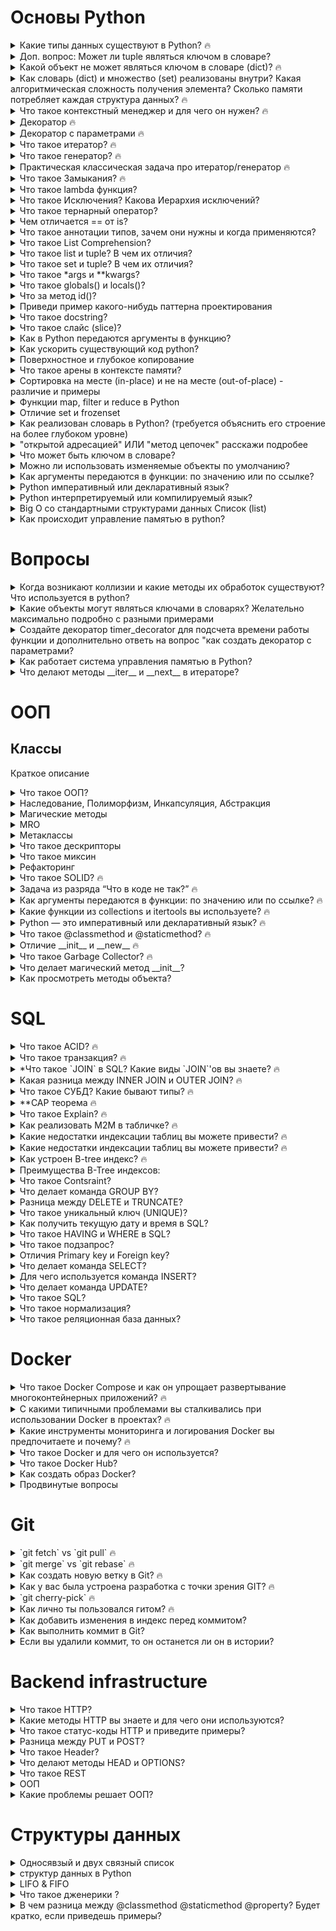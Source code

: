 # Основы Python

<details>
<summary>Какие типы данных существуют в Python? 🔥</summary>

В Python типы данных можно классифицировать по их изменяемости и упорядоченности.

**Изменяемость** определяет, можно ли изменить объект после его создания. **Изменяемые** типы данных позволяют изменять своё содержимое. К ним относятся:

- **Списки (`list`):** упорядоченные коллекции элементов, заключенные в квадратные скобки (`[]`).
- **Множества (`set`):** неупорядоченные коллекции уникальных элементов, заключенные в фигурные скобки (`{}`).
- **Словари (`dict`):** неупорядоченные коллекции пар "ключ-значение", заключенные в фигурные скобки (`{}`). Ключи должны быть неизменяемыми.
- bytearray: изменяемая версия bytes, но сами по себе объекты bytearray являются изменяемыми, так что это исключение.

**Неизменяемые** типы данных не позволяют изменять своё содержимое после создания. Любая операция, которая выглядит как изменение неизменяемого объекта, фактически создает новый объект. К ним относятся:

- int: целые числа
- float: числа с плавающей запятой
- complex: комплексные числа
- bool: логические значения True или False.
- str: строки, например, "Hello", "Python".
- tuple: кортежи, например, (1, 2, 3). В случае если внутренне tuple неизменяемые типы данных
- bytes: последовательность байтов, например, b'hello'.
- frozenset: неизменяемая версия множества set.
  **Упорядоченность** определяет, имеют ли элементы в объекте определенный порядок.
- **Упорядоченные** типы данных сохраняют порядок элементов, в котором они были добавлены. Это означает, что к элементам можно получить доступ по их индексу.
- Помимо уже упомянутых списков, строк и кортежей, к упорядоченным типам относятся:
- **Словари (`dict`):** начиная с Python 3.7, словари гарантированно сохраняют порядок добавления элементов.
- **Неупорядоченные** типы данных не гарантируют порядок элементов.
- К ним, помимо множеств (`set`), относится и `frozenset` - неизменяемая версия множества.

</details>

<details>
<summary>Доп. вопрос: Может ли tuple являться ключом в словаре?</summary>

О кортежах (`tuple`) как ключах словаря: кортеж является неизменяемым типом данных, а значит, может использоваться в качестве ключа словаря, но при одном условии - **в кортеже должны присутствовать только неизменяемые типы данных.**
Важно помнить, что классификация типов данных - это удобный инструмент для понимания их свойств, но не является абсолютной. Например,  `frozenset`,  хотя и является неизменяемым,  все же не имеет упорядоченной структуры.

</details>
<details><summary>Какой объект не может являться ключом в словаре (dict)? 🔥</summary>

Ключами словаря (dict) могут быть только неизменяемые типы данных.  Это связано с тем, что словари используют механизм хеширования для быстрого доступа к значениям по ключам. Хеширование требует, чтобы ключ был неизменяемым, чтобы его хэш-значение оставалось постоянным. Если бы ключ был изменяемым, его хэш-значение могло бы измениться, что привело бы к ошибкам при поиске значения по ключу.
Таким образом, следующие типы данных **не могут** быть ключами словаря:

- Списки (`list`)
- Множества (`set`)
- Словари (`dict`)

Примеры неизменяемых типов данных, которые **могут** быть ключами словаря:

- Числа (`int`, `float`, `complex`)
- Строки (`str`)
- Кортежи (`tuple`) - но только если все элементы кортежа также неизменяемы
  Важно помнить, что даже если кортеж содержит только неизменяемые элементы, он сам по себе может быть ключом словаря.

</details><details><summary>Как словарь (dict) и множество (set) реализованы внутри? Какая алгоритмическая сложность получения элемента? Сколько памяти потребляет каждая структура данных? 🔥</summary>

Словари (`dict`) и множества (`set`) в Python реализованы с использованием хэш-таблиц. Хэш-таблица представляет собой структуру данных, которая использует хэш-функцию для преобразования ключа (в случае словаря) или самого элемента (в случае множества) в индекс массива, где хранятся соответствующие значения (для словарей) или признак присутствия элемента (для множеств).
**Процесс работы хэш-таблицы можно описать следующим образом:**

1. **Хеширование ключа:** При добавлении элемента в хэш-таблицу сначала вычисляется хэш-значение ключа или элемента с помощью хэш-функции.
2. **Преобразование хэша в индекс:** Полученное хэш-значение преобразуется в индекс массива. Это обычно делается с помощью операции взятия остатка от деления хэша на размер массива.
3. **Разрешение коллизий:** Хэш-функция может сгенерировать одинаковые индексы для разных ключей. Такие ситуации называются коллизиями. Python использует метод открытой адресации для разрешения коллизий. При коллизии происходит поиск свободной ячейки в таблице по определенному правилу (например, линейный поиск - проверяются следующие ячейки до тех пор, пока не будет найдена пустая).
4. **Добавление/поиск/удаление элемента:** После нахождения соответствующего индекса элемент (или значение, связанное с ключом) добавляется в массив. Поиск и удаление элементов происходят по аналогичному принципу: вычисляется индекс на основе ключа, а затем происходит поиск или удаление элемента по этому индексу.
   **Алгоритмическая сложность:**

- **В лучшем случае:** Сложность операций получения, добавления, удаления и поиска элементов в `dict` и `set` стремится к O(1). Это происходит, когда хэш-функция распределяет ключи равномерно по таблице, и коллизии минимальны.
- **В худшем случае:** Сложность может возрасти до O(n), где n - количество элементов в таблице. Это происходит при большом количестве коллизий, когда приходится просматривать множество элементов в цепочке коллизий.

**Потребление памяти:**

Потребление памяти хэш-таблицей зависит от размера массива и количества элементов. В Python хэш-таблицы реализованы с запасом по размеру, чтобы минимизировать количество коллизий. В среднем потребление памяти можно оценить как O(n), где n - количество элементов.
**Так работает хэш-таблица:**
![https://habrastorage.org/r/w1560/web/35b/5ab/830/35b5ab830ac648b9ac67ee35425207fe.png](https://habrastorage.org/r/w1560/web/35b/5ab/830/35b5ab830ac648b9ac67ee35425207fe.png)

</details><details><summary>Что такое контекстный менеджер и для чего он нужен? 🔥</summary>

**Контекстный менеджер** - это объект Python, создающий временный контекст для выполнения определенного блока кода. Ключевая особенность: по завершении работы этого блока, контекстный менеджер автоматически выполняет необходимые действия по ликвидации контекста, даже если в процессе возникали исключения.


**Зачем нужны контекстные менеджеры?**
например, для работы с файлом: открываете его, записываете данные и закрываете. Без контекстного менеджера необходимо явно вызывать метод `close()` для файла. Однако, если во время записи данных возникнет ошибка, файл может остаться открытым, что приведет к утечке ресурсов. Контекстные менеджеры решают эту проблему, гарантируя автоматическое закрытие файла.
Пример - работа с файлом с использованием выражения **with as:**

```
with open('hello.txt', 'a') as file:
    file.write('\nHello Python!')

closed = file.closed
print("Is the file closed?", closed)
```

console

Is the file closed? True

# Реализация контекстного менеджера

Реализация собственного контекст менеджера делается через реализацию магических методов `__enter__` и `__exit__`:

```
class OpenFile:
    def __init__(self, filename, mode):
        self.filename = filename
        self.mode = mode
        self.file = None

    def __enter__(self):
        self.file = open(self.filename, self.mode)
        return self.file

    def __exit__(self, exc_type, exc_value, traceback):
        if self.file:
            self.file.close()

# Используем контекстный менеджер OpenFile:
with OpenFile('example.txt', 'w') as f:
    f.write('Hello, World!')
    # Файл example.txt будет автоматически закрыт
```

# Обработка исключений

Метод `__exit__` принимает три аргумента, связанных с возникшим исключением: `type`, `value` и `traceback`. Возвращая `True` из метода `__exit__`, мы указываем, что исключение обработано внутри менеджера контекста. В противном случае, исключение будет проброшено дальше.
**Декоратор `@contextmanager`:**
Библиотека `contextlib` предоставляет удобный способ определения контекстных менеджеров с помощью декоратора `@contextmanager`. Он позволяет создавать менеджеры контекста из генераторов, что делает код более лаконичным.

```
from contextlib import contextmanager

@contextmanager
def open_file(name):
    f = open(name, 'w')
    yield f
    f.close()
```

</details>
<details>
<summary>Декоратор 🔥</summary>

Декораторы в Python - это своего рода "обёртка" для функций, позволяющая добавлять им новую функциональность без изменения их исходного кода. Представьте, что вам нужно украсить торт: вы не будете менять сам рецепт торта, а просто добавите сверху украшения. Так же и декораторы - они "украшают" функцию дополнительными действиями.

> Декоратор - это функция, которая оборачивает другую функцию для изменения ее функциональности без изменения самого кода
> Общее правило - декоратор принимает функцию в качестве аргумента и возвращает функцию.
> Пример декоратора на Python:

```Python
def timer_decorator(func):
    def wrapper(*args, **kwargs):
        start = time.now()
        # вызов оборачиваемой функции
        result = func(*args, **kwargs)
        print(f'Время выполнения функции - {time.now() - start} сек')
        return result
    return wrapper

# если без синтаксического сахара: hello_world = timer_decorator(hello_world).
@timer_decorator
def hello_world():
    print('Hello world!')
    hello_world()
    Оборачиваемая функция: 
    <function hello_world at 0x032B26A8>
    Hello world!
    Время выполнения функции - 0.01 сек
    Выходим из обёртки
```

</details>
<details>
<summary>Декоратор с параметрами 🔥</summary>

Декораторы в Python - это своего рода "обёртка" для функций, позволяющая добавлять им новую функциональность без изменения их исходного кода. Представьте, что вам нужно украсить торт: вы не будете менять сам рецепт торта, а просто добавите сверху украшения. Так же и декораторы - они "украшают" функцию дополнительными действиями.

> Декоратор - это функция, которая оборачивает другую функцию для изменения ее функциональности без изменения самого кода
> Общее правило - декоратор принимает функцию в качестве аргумента и возвращает функцию.
> **Как передать параметры в декоратор?**
> Для этого нам понадобится еще один уровень вложенности функций. Внешняя функция будет принимать параметры декоратора, а внутренняя - саму декорируемую функцию.

```Python
def repeat(num_times):
        def decorator_repeat(func):
            def wrapper(*args, **kwargs):
                for _ in range(num_times):
                    result = func(*args, **kwargs)
            return result
        return wrapper
    return decorator_repeat

@repeat(num_times=3)
def greet(name):
    print(f"Привет, {name}!")
    
greet("Алиса")
```

**Разбор примера:**

1. **Функция `repeat(num_times)`:**

- Принимает параметр `num_times` - количество повторений.
- Внутри определена функция `decorator_repeat(func)`, которая принимает саму декорируемую функцию `func`.
- Внутри `decorator_repeat` определена функция `wrapper(*args, **kwargs)`, которая будет вызываться вместо `func`.
- `wrapper` использует `args` и `*kwargs`, чтобы принимать любое количество позиционных и именованных аргументов, которые может принимать `func`.
- Цикл `for` выполняется `num_times` раз, вызывая `func` в каждой итерации.
- Результат последнего вызова `func` сохраняется в `result` и возвращается.
- `decorator_repeat` возвращает функцию `wrapper`.

1. **Декорирование функции `greet`:**

- `@repeat(num_times=3)` передает значение `3` в параметр `num_times` функции `repeat`.
- `greet("Алиса")` вызовет функцию `wrapper`, которая трижды вызовет `greet("Алиса")`, распечатывая приветствие три раза.

</details>
<details>
<summary>Что такое итератор? 🔥</summary>

> Итератор - это поведенческий паттерн проектирования, позволяющих совершать последовательный обход элементов составных объектов, не раскрывая их внутреннего представления.
> В теме итераторов есть 3 составные части:

- **Итерируемый объект** - это любой объект, у которого есть метод `__**iter__`**  или `__getitem__` , которые возвращают итераторы или могут принимать индексы. Таким образом, итерируемый объект - это объект, который может предоставить **итератор.**
- **Итератор** - в Python это объект, у которого есть метод `__**next__`.**  Метод возвращает следующий доступный элемент и вызывает исключение StopIteration, когда элементов не осталось.
- **Итерация** - процесс получения элементов из какого-нибудь источника, например, списка.
- 

```Python
class SimpleIterator:
    def __init__(self, data):
        self.data = data
        self.index = 0

    def __iter__(self):
        return self

    def __next__(self):
        if self.index < len(self.data):
            result = self.data[self.index]
            self.index += 1
            return result
        else:
            raise StopIteration

# Пример использования
my_list = [1, 2, 3, 4, 5]
my_iterator = SimpleIterator(my_list)
for item in my_iterator:
    print(item)
# Вывод:
# 1
# 2
# 3
# 4
# 5
```

</details>
<details>
<summary>Что такое генератор? 🔥</summary>

**Генератор** — это объект, реализующий протокол итератора, при этом генератор не хранит весь итерируемый набор элементов в памяти, вместо этого производя генерацию элементов “на лету”.
Генерация может происходить по какому-то алгоритму или при таком же чтении коллекции, файла, etc. Основной пример: функция **range**
**Ключевое слово `yield`**
В основе генераторов лежит ключевое слово `yield`. В отличие от `return`, которое возвращает значение и завершает функцию, `yield` возвращает значение и приостанавливает выполнение функции, сохраняя её состояние. При следующем вызове функция продолжает выполнение с момента последней приостановки.
**Генераторные функции**
Любая функция, содержащая ключевое слово `yield`, автоматически становится генераторной функцией. При вызове такой функции она не выполняет свой код немедленно, а возвращает объект-генератор.

```Python
def simple_generator(n):
"""Генерирует числа от 0 до n-1."""
for i in range(n):
yield i
# Создание объекта-генератора
my_generator = simple_generator(3)
# Итерация по генератору
for i in my_generator:
print(i)
# Вывод: 0 1 2 
```

**Генераторные выражения**
Генераторные выражения предоставляют компактный синтаксис для создания простых генераторов. Они похожи на списковые включения, но заключаются в круглые скобки `()` вместо квадратных `[]`.

```Python
# Генераторное выражение для квадратов чисел от 1 до 5
squares = (x**2 for x in range(1, 6))
# Итерация по генератору
for i in squares:
print(i)
# Вывод: 1 4 9 16 25
```

**Преимущества генераторов**

- **Эффективность памяти:** Генераторы хранят только текущее состояние и генерируют следующий элемент только при необходимости, что значительно экономит память, особенно при работе с большими последовательностями.
- **Ленивые вычисления:** Вычисления производятся только тогда, когда запрашивается следующий элемент, что повышает производительность, особенно если не все элементы последовательности нужны.
- **Удобство работы с бесконечными последовательностями:** Генераторы позволяют представлять бесконечные последовательности, так как элементы генерируются по требованию.
- **Улучшенная читаемость кода:** Генераторы часто делают код более лаконичным и понятным, особенно при работе с итерациями.
- **Практическая классическая задача про итератор/генератор 🔥**
  Даны три выражения:

```Python
{i for i in [1, 2, 3]} 
(i for i in [1, 2, 3])
[i for i in [1, 2, 3]]
```

Вопрос:

- **Опишите**, какие объекты создаёт каждое из этих выражений.
- **Объясните** разницу между ними с точки зрения функциональности и использования памяти.
  **Ответ:**
  **1. `{i for i in [1, 2, 3]}`**
  Это выражение создаёт **множество** (set). Множество в Python – это неупорядоченная коллекция **уникальных** элементов. В данном случае, хоть мы и перебираем список `[1, 2, 3]`, в результате получим множество `{1, 2, 3}`, так как дубликаты в множествах не допускаются.
  **2. `(i for i in [1, 2, 3])`**
  Здесь мы имеем дело с **генераторным выражением**. Оно создаёт не саму последовательность, а **генератор** - специальный объект, который умеет *генерировать* элементы последовательности по одному, по мере необходимости. Это экономит память, особенно если исходная последовательность очень большая, так как генератор хранит не все элементы сразу, а лишь алгоритм их получения.
  **3. `[i for i in [1, 2, 3]]`**
  Это **списковое включение**. Оно создаёт новый **список**, элементы которого формируются на основе перебора исходного списка `[1, 2, 3]`. В данном случае, результирующий список будет идентичен исходному: `[1, 2, 3]`.
  **Резюме:**
- **Множество** (`{}`) хранит уникальные элементы, не гарантирует порядок.
- **Генератор** (`()`) не хранит элементы, а генерирует их "на лету", экономя память.
- **Список** (`[]`) хранит все элементы в памяти, сохраняя порядок их следования.
  Выбор между этими тремя конструкциями зависит от конкретной задачи: нужно ли нам хранить все элементы, важен ли порядок, насколько критично использование памяти и т.д.

</details>
<details>
<summary>Практическая классическая задача про итератор/генератор 🔥</summary>

Даны три выражения:

```Python
{i for i in [1, 2, 3]} 
(i for i in [1, 2, 3])
[i for i in [1, 2, 3]]
```

Вопрос:

- **Опишите**, какие объекты создаёт каждое из этих выражений.
- **Объясните** разницу между ними с точки зрения функциональности и использования памяти.
  **Ответ:**
  **1. `{i for i in [1, 2, 3]}`**
  Это выражение создаёт **множество** (set). Множество в Python – это неупорядоченная коллекция **уникальных** элементов. В данном случае, хоть мы и перебираем список `[1, 2, 3]`, в результате получим множество `{1, 2, 3}`, так как дубликаты в множествах не допускаются.
  **2. `(i for i in [1, 2, 3])`**
  Здесь мы имеем дело с **генераторным выражением**. Оно создаёт не саму последовательность, а **генератор** - специальный объект, который умеет *генерировать* элементы последовательности по одному, по мере необходимости. Это экономит память, особенно если исходная последовательность очень большая, так как генератор хранит не все элементы сразу, а лишь алгоритм их получения.
  **3. `[i for i in [1, 2, 3]]`**
  Это **списковое включение**. Оно создаёт новый **список**, элементы которого формируются на основе перебора исходного списка `[1, 2, 3]`. В данном случае, результирующий список будет идентичен исходному: `[1, 2, 3]`.
  **Резюме:**
- **Множество** (`{}`) хранит уникальные элементы, не гарантирует порядок.
- **Генератор** (`()`) не хранит элементы, а генерирует их "на лету", экономя память.
- **Список** (`[]`) хранит все элементы в памяти, сохраняя порядок их следования.
  Выбор между этими тремя конструкциями зависит от конкретной задачи: нужно ли нам хранить все элементы, важен ли порядок, насколько критично использование памяти и т.д.

</details>
<details>
<summary>Что такое Замыкания? 🔥</summary>

Замыкание — это особый вид функции в Python, которая "запоминает" значения переменных из своего лексического окружения (области видимости, где она была определена), даже если это окружение уже прекратило своё существование. Представьте себе замыкание как функцию с "рюкзаком". В этом "рюкзаке" хранятся ссылки на переменные из внешней функции.
**Как это работает:**

1. **Вложенные функции:** Замыкания создаются, когда функция определена внутри другой функции. Внутренняя функция имеет доступ к переменным внешней функции.
2. **"Запоминание" контекста:** Когда внешняя функция возвращает внутреннюю функцию (замыкание), внутренняя функция "запоминает" значения переменных из внешней функции, даже если внешняя функция завершила свою работу.
3. **Доступ к переменным:** Замыкание может использовать эти "запомненные" переменные, как будто они всё ещё находятся в области видимости.
   **Почему возникает UnboundLocalError?**

`UnboundLocalError` - это ошибка в Python, которая возникает, когда вы пытаетесь обратиться к переменной внутри функции (или вложенной функции), прежде чем эта переменная была определена в локальной области видимости. Давайте разберемся, почему это происходит:

Ошибка `UnboundLocalError` возникает, когда Python встречает имя переменной в функции и не может найти ее ни в одной из областей видимости по правилу LEGB, но при этом "видит", что в этой функции происходит попытка изменить значение переменной с таким именем. Давайте рассмотрим пример:

```Python
def func1():
a = 1
b = 'line'
c = [1, 2, 3]
def func2():
c.append(4)
a = a + 1
return a, b, c
return func2
call_func = func1()
call_func()
---------------------------------------------------------------------------
UnboundLocalError                         Traceback (most recent call last)
<ipython-input-33-9288e4e0f32f>
in 
<module>
----> 1 call_func()
<ipython-input-31-56414e2c364b>
in func2()
6     def func2():
7         c.append(4)
----> 8         a += 1
9         return a, b, c
10
UnboundLocalError: local variable 'a' referenced before assignment
...: for item in call_func.__closure__:
...:     print(item, item.cell_contents)
...:
<cell at 0xb12174c4: str object at 0xb732d720>
line
<cell at 0xb1217af4: list object at 0xb11e5dac>
[1, 2, 3, 4]
```

Если необходимо присвоить свободной переменной другое значение, необходимо явно объявить ее как nonlocal:

```Python
def func1():
a = 1
b = 'line'
c = [1, 2, 3]
def func2():
nonlocal a
c.append(4)
a += 1
return a, b, c
return func2
call_func = func1()
call_func()
---------------------------------------------------------------------------
Output: (2, 'line', [1, 2, 3, 4])
```

Замыкания (closures) в Python — это функции, которые запоминают значения из своей окружающей области видимости, даже после того, как эта область видимости больше не существует. Это позволяет функции использовать переменные из внешней области, даже если вызов происходит в другом контексте.

### Пример

Вот простой пример замыкания:

```python
def outer_function(x):
def inner_function(y):
return x + y
return inner_function
closure = outer_function(10)
print(closure(5))  # Вывод: 15
```

В этом примере:

1. `outer_function` принимает аргумент `x`.
2. Внутри `outer_function` определяется `inner_function`, которая использует переменную `x`.
3. `outer_function` возвращает `inner_function`.
4. Когда мы вызываем `outer_function(10)`, мы получаем функцию `inner_function`, которая запоминает значение `x = 10`.
5. `closure` — это замыкание, которое помнит значение `x = 10`. При вызове `closure(5)` мы получаем результат `10 + 5 = 15`.

### Зачем нужны замыкания?

Замыкания полезны в следующих случаях:

1. **Скрытие состояния**: Замыкания позволяют создавать функции, которые имеют доступ к внутреннему состоянию, но не разглашают его напрямую.
2. **Конфигурируемые функции**: Замыкания можно использовать для создания функций с предустановленными параметрами.
3. **Кэширование и оптимизация**: Замыкания могут использоваться для хранения промежуточных результатов вычислений, что может ускорить работу программы.

### Важные моменты

- Замыкания запоминают переменные, а не их значения. Если значение переменной изменяется, замыкание будет использовать новое значение.
- Замыкания работают только с неизменяемыми объектами (например, числами, строками). Если вам нужно изменить переменную, используйте мутабельные объекты (например, списки или словари) или другие способы.
  Надеюсь, это объяснение помогло вам понять, что такое замыкания в Python!
</details>
<details>
<summary>Что такое lambda функция?</summary>

Lambda-функции в Python - это способ создания небольших анонимных функций, то есть функций без имени. Они определяются с помощью ключевого слова `lambda` и имеют следующий синтаксис:

```Python
lambda arguments: expression
```

Где:

- **`lambda`** - ключевое слово, обозначающее начало lambda-функции.
- **`arguments`** - список аргументов, которые принимает функция, разделенных запятыми. Можно не указывать аргументы, если они не нужны.
- **`:`** - двоеточие, отделяющее список аргументов от тела функции.
- **`expression`** - выражение, которое вычисляется и возвращается функцией.
  **Особенности lambda-функций:**
- **Анонимность:** Lambda-функции не имеют имени, поэтому их не нужно определять с помощью `def`.
- **Компактность:** Они позволяют создавать функции в одну строку кода.
- **Ограниченность:** Тело lambda-функции может содержать только одно выражение.
- **Возврат значения:** Lambda-функции автоматически возвращают результат вычисления выражения.
  **Примеры использования:**

1. **Простая функция сложения:**

```Python
sum = lambda x, y: x + y
print(sum(2, 3))  # Выведет 5
```

1. **Использование lambda-функции в качестве аргумента другой функции:**

```Python
numbers = [1, 2, 3, 4, 5]
squared_numbers = list(map(lambda x: x**2, numbers))
print(squared_numbers)  # Выведет [1, 4, 9, 16, 25]
```

1. **Lambda-функция без аргументов:**

```Python
greet = lambda: "Привет!"
print(greet())  # Выведет "Привет!"
```

</details>
<details>
<summary>Что такое Исключения? Какова Иерархия исключений?</summary>

**Исключения** — механизм для работы с исключительными ситуациями и ошибками в коде
**Синтаксис:**

```Python
try:
исполяем какой-то код
except Exception as e:
обработка исключения
else:
код, который будет исполнен в случае, когда не возникает исключения
finally:
код, который гарантированно будет исполнен последним (всегда исполняется)
```

# Иерархия исключений

- Base exception
- SystemExit
- KeyboardInterrupt
- Generator exit
- Exception
- Stop iteration …
- Полная иерархия
- **SystemExit** - исключение, порождаемое функцией sys.exit при выходе из программы.
- **KeyboardInterrupt** - порождается при прерывании программы пользователем (обычно сочетанием клавиш Ctrl+C).
- **GeneratorExit** - порождается при вызове метода close объекта generator.
- **Exception** - а вот тут уже заканчиваются полностью системные исключения (которые лучше не трогать) и начинаются обыкновенные, с которыми можно работать.
- **StopIteration** - порождается встроенной функцией next, если в итераторе больше нет элементов.
- **ArithmeticError** - арифметическая ошибка.
- **FloatingPointError** - порождается при неудачном выполнении операции с плавающей запятой. На практике встречается нечасто.
- **OverflowError** - возникает, когда результат арифметической операции слишком велик для представления. Не появляется при обычной работе с целыми числами (так как python поддерживает длинные числа), но может возникать в некоторых других случаях.
- **ZeroDivisionError** - деление на ноль.
- **AssertionError** - выражение в функции assert ложно.
- **AttributeError** - объект не имеет данного атрибута (значения или метода).
- **BufferError** - операция, связанная с буфером, не может быть выполнена.
- **EOFError** - функция наткнулась на конец файла и не смогла прочитать то, что хотела.
- **ImportError** - не удалось импортирование модуля или его атрибута.
- **LookupError** - некорректный индекс или ключ.
- **IndexError** - индекс не входит в диапазон элементов.
- **KeyError** - несуществующий ключ (в словаре, множестве или другом объекте).
- **MemoryError** - недостаточно памяти.
- **NameError** - не найдено переменной с таким именем.
- **UnboundLocalError** - сделана ссылка на локальную переменную в функции, но переменная не определена ранее.
- **OSError** - ошибка, связанная с системой.
- **BlockingIOError**
- **ChildProcessError** - неудача при операции с дочерним процессом.
- **ConnectionError** - базовый класс для исключений, связанных с подключениями.
- **BrokenPipeError**
- **ConnectionAbortedError**
- **ConnectionRefusedError**
- **ConnectionResetError**
- **FileExistsError** - попытка создания файла или директории, которая уже существует.
- **FileNotFoundError** - файл или директория не существует.
- **InterruptedError** - системный вызов прерван входящим сигналом.
- **IsADirectoryError** - ожидался файл, но это директория.
- **NotADirectoryError** - ожидалась директория, но это файл.
- **PermissionError** - не хватает прав доступа.
- **ProcessLookupError** - указанного процесса не существует.
- **TimeoutError** - закончилось время ожидания.
- **ReferenceError** - попытка доступа к атрибуту со слабой ссылкой.
- **RuntimeError** - возникает, когда исключение не попадает ни под одну из других категорий.
- **NotImplementedError** - возникает, когда абстрактные методы класса требуют переопределения в дочерних классах.
- **SyntaxError** - синтаксическая ошибка.
- **IndentationError** - неправильные отступы.
- **TabError** - смешивание в отступах табуляции и пробелов.
- **SystemError** - внутренняя ошибка.
- **TypeError** - операция применена к объекту несоответствующего типа.
- **ValueError** - функция получает аргумент правильного типа, но некорректного значения.
- **UnicodeError** - ошибка, связанная с кодированием / раскодированием unicode в строках.
- **UnicodeEncodeError** - исключение, связанное с кодированием unicode.
- **UnicodeDecodeError** - исключение, связанное с декодированием unicode.
- **UnicodeTranslateError** - исключение, связанное с переводом unicode.
- **Warning** - предупреждение.
- 

</details>
<details>
<summary>Что такое тернарный оператор?</summary>

**Тернарный оператор** - это оператор, который принимает три операнда. В отличие от бинарных операторов, таких как сложение (+) или вычитание (-), которые работают с двумя операндами, тернарный оператор предоставляет способ компактного написания условного выражения в одной строке.
В Python существует только один тернарный оператор, который имеет следующий синтаксис:

```Python
[значение_если_истина] if [условие] else [значение_если_ложь]
```

**Рабочий пример:**

```Python
some = True
result = 1 if True else 0
print(result) # 1
```

</details>
<details>
<summary>Чем отличается == от is?</summary>

`==` сравнивает значения на равенство, a `</br>`
`is` проверяет, ссылаются ли объекты на одну и ту же область памяти.

```Python
a = [1, 2, 3]
b = [1, 2, 3]
print (a == b) # True
print (a is b) # False
a = 2
b = 2
print (a == b) # True
print (a is b) # True
```

</details>
<details>
<summary>Что такое аннотации типов, зачем они нужны и когда применяются?</summary>

**Аннотации типов в Python** — это способ указать, какого типа данные ожидает получить или вернуть функция. Они помогают улучшить читаемость кода и обнаруживать ошибки на этапе разработки.
**Пример:**

```Python
def greet(name: str) -> str:
return "Привет, " + name
print(greet("Алиса"))  # Вывод: Привет, Алиса
```

В этом примере `name: str` указывает, что функция `greet` ожидает строку. `-> str` указывает, что функция вернёт строку.

</details>
<details>
<summary>Что такое List Comprehension?</summary>

**List comprehension** - генераторы списков или это способ создавать новый список из существующего, применяя выражение к каждому элементу и опционально фильтруя элементы.
**Синтаксис:** *`[выражение for val in коллекция]`*
Можно применять к итерируемым объектам - list, dict, str и тд.
**Пример:**

```Python
numbers = [1, 2, 3, 4, 5]
squares = [x**2 for x in numbers]  # Возводит каждый элемент numbers в квадрат
print(squares)  # Вывод: [1, 4, 9, 16, 25]
```

</details>
<details>
<summary>Что такое list и tuple? В чем их отличия?</summary>

`list` и `tuple` - это структуры данных в Python, которые используются для хранения последовательностей элементов.
**List (список)** - это изменяемый, упорядоченный тип данных. Это означает, что после создания списка вы можете добавлять, удалять и изменять его элементы. List определяются в квадратных скобках `[]`, например:

```Python
my_list = [1, 2, "три", 4.5]
```

**Tuple (кортеж)** - это неизменяемый, упорядоченный тип данных. Это означает, что после создания кортежа вы не можете изменить его элементы - ни добавить новые, ни удалить старые. Tuple определяются в круглых скобках `()`, например:

```Python
my_tuple = (1, 2, "три", 4.5)
```

**Основные отличия list от tuple:**

- **Изменяемость:** list - изменяемый, tuple - неизменяемый.
- **Производительность:** tuple работают немного быстрее list, так как Python не нужно тратить ресурсы на отслеживание возможных изменений.
- **Использование:** list используются, когда вам нужно хранить коллекцию элементов, которые могут изменяться. tuple используются для хранения неизменяемых данных, например, координаты точки на плоскости.

</details>
<details>
<summary>Что такое set и tuple? В чем их отличия?</summary>

В Python `set` (множество) и `tuple` (кортеж) представляют собой мощные структуры данных, предназначенные для хранения коллекций элементов, но с ключевыми отличиями в их функциональности и применении.

# **Множества (`set`)**

Вдохновленные математическим понятием множеств, `set` в Python хранят неупорядоченные коллекции **уникальных** и **неизменяемых** элементов.

- **Неупорядоченность:** Порядок элементов в `set` не гарантируется и может меняться.
- **Уникальность:** Каждый элемент в `set` должен быть уникальным; попытка добавить дубликат не приведет к изменениям.
- **Неизменяемые элементы:** `set` могут содержать только неизменяемые типы данных, такие как числа, строки и кортежи.
- **Реализация на основе хеш-таблиц:** Эффективность операций, таких как проверка на вхождение элемента (`in`) и удаление, обеспечивается за счет использования хеш-таблиц.
- **`set` vs. `frozenset`:** Python предлагает два типа множеств: изменяемые `set` и неизменяемые `frozenset`.
- **Удобство использования:** `set` поддерживают `set comprehension` для лаконичного создания множеств, являются подтипом `Collection`, что предоставляет доступ к общим операциям, таким как проверка длины (`len`), итерация (`for element in set`) и проверка на вхождение элемента (`in`).

# **Кортежи (`tuple`)**

`tuple`, как и `list` (списки), хранят упорядоченные коллекции элементов любого типа. Однако, в отличие от списков, `tuple` являются **неизменяемыми**.

- **Неизменяемость:** После создания `tuple` нельзя изменить его элементы: нельзя добавлять, удалять или изменять существующие.
- **Внутренняя изменяемость:** Хотя сам `tuple` неизменяем, он может содержать изменяемые объекты (например, списки). Изменения этих объектов повлияют на `tuple`, но сам `tuple` останется неизменным с точки зрения ссылок на объекты.
- **Реализация:** `tuple`, как и `list`, реализованы с помощью массивов и ссылок на объекты, что обеспечивает быстрый доступ к элементам по индексу.
- **Оптимизация:** Python оптимизирует использование памяти для кортежей: пустой кортеж является синглтоном (существует только один экземпляр), а удаляемые кортежи небольшого размера могут переиспользоваться.

# **Выбор между `set` и `tuple`:**

- Используйте `set`, когда вам нужна коллекция уникальных элементов, порядок которых не важен, и вы хотите выполнять операции над множествами, такие как объединение, пересечение и разность.
- Используйте `tuple`, когда вам нужна неизменяемая последовательность элементов, и вы хотите быть уверены, что эти данные не будут случайно изменены.

</details>
<details>
<summary>Что такое *args и **kwargs?</summary>

- `args` и `*kwargs` - это специальные параметры в Python, которые позволяют передавать переменное количество аргументов в функцию.
  Параметр `*args` используется для передачи переменного количества аргументов без ключевого слова. Он представляет собой кортеж из всех дополнительных аргументов, переданных функции.
  Параметр `**kwargs` используется для передачи переменного количества именованных аргументов. Он представляет собой словарь из всех дополнительных именованных аргументов, переданных функции.

</details>
<details>
<summary>Что такое globals() и locals()?</summary>

`globals()` и `locals()` - это встроенные функции в Python, которые возвращают словари глобальных и локальных переменных соответственно.
`globals()` возвращает словарь, содержащий все глобальные переменные, доступные в текущей области видимости, включая встроенные переменные.
`locals()` возвращает словарь, содержащий все локальные переменные, определенные в текущей области видимости. Это включает аргументы функции и переменные, которым присвоено значение внутри функции.

```Python
x = 5
y = 10
def my_func(z):
a = 3
print(globals()) # выводит все глобальные переменные
print(locals()) # выводит все локальные переменные
my_func(7)
```

</details>
<details>
<summary>Что за метод id()?</summary>

Метод `id()` используется для получения уникального целочисленного идентификатора (адреса в памяти) объекта. Этот идентификатор может быть использован для сравнения объектов, поскольку два объекта будут иметь одинаковый идентификатор только в том случае, если это один и тот же объект в памяти.
Например, если у вас есть две переменные, которые ссылаются на один и тот же объект, то их идентификаторы будут равны:

```Python
a = [1, 2, 3]
b = a
print(id(a)) # выведет адрес в памяти объекта a
print(id(b)) # выведет адрес в памяти объекта b
```

</details>
<details>
<summary>Приведи пример какого-нибудь паттерна проектирования</summary>

- **Singleton (Одиночка)**
- **Описание**: Гарантирует, что у класса есть только один экземпляр, и предоставляет глобальную точку доступа к нему.
- **Пример**: Класс для управления подключением к базе данных.

```Python
class Singleton:
_instance = None
def __new__(cls, *args, **kwargs):
if not cls._instance:
cls._instance = super(Singleton, cls).__new__(cls, *args, **kwargs)
return cls._instance
```

- **Observer (Наблюдатель)**
- **Описание**: Определяет зависимость "один ко многим" между объектами, при которой изменение состояния одного объекта приводит к автоматическому уведомлению и обновлению всех зависимых объектов.
- **Пример**: Подписка на обновления данных.

```Python
class Subject:
def __init__(self):
self._observers = []
def attach(self, observer):
self._observers.append(observer)
def notify(self, message):
for observer in self._observers:
observer.update(message)
class Observer:
def update(self, message):
print(f'Received message: {message}')
```

- **Factory Method (Фабричный метод)**
- **Описание**: Определяет интерфейс для создания объектов, но позволяет подклассам изменить тип создаваемого объекта.
- **Пример**: Создание различных типов документов.

```Python
class Document:
def __init__(self, name):
self.name = name
class DocumentFactory:
@staticmethod
def create_document(doc_type, name):
if doc_type == 'pdf':
return PDFDocument(name)
elif doc_type == 'word':
return WordDocument(name)
class PDFDocument(Document):
pass
class WordDocument(Document):
pass
```

</details>
<details>
<summary>Что такое docstring?</summary>

**Docstring в Python** - это строка документации, которая описывает, что делает функция, метод, модуль или класс Python. Данная строка располагается в начале определения объекта и используется для генерации документации автоматически. В других словах, docstring используется для создания описания API и содержит информацию о том, как использовать функцию или метод, какие аргументы они принимают и какие значения возвращают.

```Python
def add_numbers(a, b):
"""
This function takes in two numbers and returns their sum
"""
return a + b
```

</details>
<details><summary>Что такое слайс (slice)?</summary>

**Слайс** **(slice)** - это способ извлечения определенной части последовательности (например, строки, списка, кортежа) с использованием индексации.
Синтаксис для создания слайса:

```Python
sequence[start:end:step]
```

где `start` - индекс, с которого начинается извлечение (включительно), `end` - индекс, на котором заканчивается извлечение (не включая его), и `step` - шаг для извлечения элементов (по умолчанию равен 1).

</details>
<details>
<summary>Как в Python передаются аргументы в функцию?</summary>

Аргумент в функцию передаются либо по значениям, либо по ссылкам. Неизменяемые передаются по значениям, изменяемые по ссылкам.
В Python аргументы можно передавать в функции несколькими способами, что делает язык очень гибким:
**1. Позиционные аргументы:**

- Это самый простой и интуитивно понятный способ.
- Аргументы передаются в том же порядке, в котором они определены в функции.
- Python сопоставляет переданные значения с параметрами функции по позиции.

```Python
def greet(name, language):
print(f"Привет, {name}! Ты говоришь на {language}?")
greet("Анна", "русский")  # Выведет: "Привет, Анна! Ты говоришь на русский?"

```

**2. Именованные аргументы (Keyword Arguments):**

- Указывается имя параметра и значение при вызове функции.
- Позволяет передавать аргументы в любом порядке.

```Python
greet(language="английский", name="John")  # Выведет: "Привет, John! Ты говоришь на английский?" 
```

**3. Аргументы по умолчанию:**

- При определении функции параметрам можно присвоить значения по умолчанию.
- Если аргумент не передан при вызове, используется значение по умолчанию.

```Python
def greet(name, language="русский"):
print(f"Привет, {name}! Ты говоришь на {language}?")
greet("Мария")  # Выведет: "Привет, Мария! Ты говоришь на русский?" 
```

**4. Произвольное количество позиционных аргументов (`*args`):**

- Функция может принимать любое количество позиционных аргументов, которые упаковываются в кортеж `args`.

```Python
def print_names(*names):
for name in names:
print(name)
print_names("Иван", "Петр", "Сидор") 
```

**5. Произвольное количество именованных аргументов (`**kwargs`):**

- Функция принимает любое количество именованных аргументов, которые упаковываются в словарь `kwargs`.

```Python
def print_info(**data):
for key, value in data.items():
print(f"{key}: {value}")
print_info(name="Елена", age=30, city="Москва") 
```

</details>
<details>
<summary>Как ускорить существующий код python?</summary>

Чтобы ускорить существующий код на Python, можно использовать несколько подходов:

- **Векторизация**: векторизация позволяет оптимизировать код, который выполняет большое количество операций над массивами данных, например, использование библиотеки NumPy.
- **Выбор правильных структур данных**: выбор правильных структур данных и алгоритмов может значительно ускорить выполнение кода. Например, использование словарей может быть более эффективным, чем использование списков.
- **Компиляция**: компиляция Python-кода в байт-код или в машинный код может ускорить выполнение кода. Для этого можно использовать Cython, Nuitka или PyPy.
- **Многопоточность**: использование многопоточности может ускорить выполнение задач, которые можно разделить на несколько независимых частей.
- **Параллелизм**: параллельное выполнение задач на нескольких ядрах процессора может ускорить выполнение кода.
- **Оптимизация**: такие инструменты, как **cProfile** и **line_profiler**, могут помочь оптимизировать код, выявляя узкие места в его выполнении и предоставляя информацию о времени выполнения каждой строки кода.
  **Компромиссы:** если выполнение кода нельзя ускорить до приемлемого уровня, можно рассмотреть возможность использования компромиссов, например, уменьшить количество данных, обрабатываемых кодом, или упростить логику выполнения задачи.

</details>
<details>
<summary>Поверхностное и глубокое копирование</summary>

Есть модуль **copy**, содержит функции **.copy** и **deepcopy.**
**Поверхностная копия**
Поверхностная копия создаёт новый объект и выделяет ему ячейку в памяти
и вставляет в него ссылки, находящиеся в оригинале.

```Python
import copy
some_list = [1, [2], 3]
print(some_list is copy.copy(some_list)) # False
print (some_list[1] is copy.copy(some_list)[1]) # True
```

**Глубокая копия**
Глубокая копия создаёт новую и отдельную копию всего объекта со своим уникальным адресом в памяти. То есть изменения, внесенные в новую копию объекта не будут отражаться в исходной.

```Python
import copy
some_list = [1, [2], 3]
print(some_list is copy.deepcopy(some_list)) # False
print (some_list[1] is copy.deepcopy(some_list)[1]) # False
```

</details>
<details>
<summary>Что такое арены в контексте памяти?</summary>

**Арены** в контексте управления памятью — это блоки памяти, используемые аллокаторами для эффективного распределения и освобождения памяти. В Python арены применяются в аллокаторе памяти для малого объекта (`pymalloc`), который управляет памятью для объектов небольшого размера, минимизируя фрагментацию и ускоряя операции выделения и освобождения памяти.

</details>
<details>
<summary>Сортировка на месте (in-place) и не на месте (out-of-place) - различие и примеры</summary>

## In-place сортировка (на месте)

- **Определение**: Алгоритм не использует дополнительную память (или использует минимальное O(1) дополнительной памяти) и модифицирует исходную структуру данных.
- **Преимущества**:
- Экономия памяти (не создает копию данных)
- Обычно быстрее из-за отсутствия накладных расходов на выделение памяти
- **Недостатки**:
- Потеря исходных данных (если они нужны)
- Может быть менее безопасным (изменяет оригинал)
- **Примеры в Python**:

```python
lst = [3, 1, 4, 2]
lst.sort()  # метод list.sort() - in-place
print(lst)  # [1, 2, 3, 4]
```

## Out-of-place сортировка (не на месте)

- **Определение**: Алгоритм создает новую структуру данных с отсортированными элементами, оставляя оригинал неизменным.
- **Преимущества**:
- Сохранение исходных данных
- Более безопасен (не изменяет оригинал)
- **Недостатки**:
- Требует дополнительной памяти O(n)
- Обычно немного медленнее из-за выделения памяти
- **Примеры в Python**:

```python
lst = [3, 1, 4, 2]
sorted_lst = sorted(lst)  # функция sorted() - out-of-place
print(lst)        # [3, 1, 4, 2] (оригинал не изменен)
print(sorted_lst) # [1, 2, 3, 4]
```

## Когда что использовать

- **In-place**:
- Когда исходные данные больше не нужны
- При работе с большими данными (экономия памяти)
- В условиях ограниченной памяти
- **Out-of-place**:
- Когда нужно сохранить оригинальные данные
- При функциональном программировании (иммутабельность)
- Когда нужна цепочка операций без изменения оригинала

## Примеры алгоритмов

- **In-place алгоритмы**: QuickSort, HeapSort, InsertionSort
- **Out-of-place алгоритмы**: MergeSort, CountingSort, BucketSort
  Для senior-позиции важно понимать эти различия и уметь обосновать выбор подхода в конкретной ситуации.

</details>
<details>
<summary>Функции map, filter и reduce в Python</summary>

Эти функции являются важными инструментами функционального программирования в Python и часто используются в backend-разработке.

## 1. `map(function, iterable)`

Применяет функцию к каждому элементу итерируемого объекта.

```python
numbers = [1, 2, 3, 4]
squared = map(lambda x: x**2, numbers)
print(list(squared))  # [1, 4, 9, 16]
```

**Особенности**:

- Возвращает итератор (в Python 3)
- Ленивое вычисление (элементы вычисляются по мере необходимости)
- Альтернатива: генераторные выражения `(x**2 for x in numbers)`

## 2. `filter(function, iterable)`

Фильтрует элементы, оставляя только те, для которых функция возвращает True.

```python
numbers = [1, 2, 3, 4, 5, 6]
evens = filter(lambda x: x % 2 == 0, numbers)
print(list(evens))  # [2, 4, 6]
```

**Особенности**:

- Также возвращает итератор
- Если функция None, фильтрует по "истинности" элементов
- Альтернатива: `[x for x in numbers if x % 2 == 0]`

## 3. `reduce(function, iterable[, initializer])`

Последовательно применяет функцию к элементам, сводя их к единственному значению.

```python
from functools import reduce
numbers = [1, 2, 3, 4]
product = reduce(lambda x, y: x * y, numbers)
print(product)  # 24 (1*2*3*4)
```

**Особенности**:

- Требует импорта из `functools` (в Python 3)
- Может принимать начальное значение
- Альтернатива: цикл с аккумулятором

## Практическое применение в backend

1. **Обработка данных API**:

```python
# Преобразование данных от клиента
user_ids = map(int, request.json.get('user_ids', []))
```

1. **Фильтрация запросов**:

```python
# Фильтрация активных пользователей
active_users = filter(lambda u: u.is_active, users)
```

1. **Агрегация данных**:

```python
# Сумма заказов
total = reduce(lambda acc, order: acc + order.total, orders, 0)
```

## Сравнение с другими подходами

1. **Генераторы списков**:

- Читаемее для простых операций
- Создают список сразу (не ленивые)

1. **Циклы**:

- Более явные, но многословные
- Легче добавлять сложную логику
  Для senior-разработчика важно понимать, когда использовать эти функции, а когда предпочесть другие подходы, учитывая читаемость и производительность кода.

</details>
<details>
<summary>Отличие set и frozenset</summary>

В Python, как `set`, так и `frozenset` представляют собой коллекции уникальных элементов, но у них есть ключевые различия:

1. **Изменяемость**:

- `set`: изменяемый тип данных. Вы можете добавлять и удалять элементы после создания множества.
- `frozenset`: неизменяемый тип данных. После создания вы не можете изменять его содержимое. Это означает, что вы не можете добавлять или удалять элементы.

1. **Использование в качестве ключей словаря**:

- `set`: не может быть использован в качестве ключа в словаре, так как он изменяем.
- `frozenset`: может быть использован в качестве ключа в словаре, так как он неизменяем.

1. **Методы**:

- Оба типа поддерживают операции над множествами, такие как объединение, пересечение и разность.
- Однако `set` имеет методы для добавления и удаления элементов, такие как `add()` и `remove()`, которых нет у `frozenset`.
  Вот пример, демонстрирующий различия:

```python
# Создание set
my_set = {1, 2, 3}
my_set.add(4)  # Можно добавлять элементы
print(my_set)  # Вывод: {1, 2, 3, 4}
# Создание frozenset
my_frozenset = frozenset([1, 2, 3])
# my_frozenset.add(4)  # Ошибка: 'frozenset' object has no attribute 'add'
# Использование в качестве ключа словаря
dict_with_frozenset = {my_frozenset: "Это frozenset"}
print(dict_with_frozenset)  # Вывод: {frozenset({1, 2, 3}): 'Это frozenset'}
# dict_with_set = {my_set: "Это set"}  # Ошибка: unhashable type: 'set'
```

Таким образом, выбор между `set` и `frozenset` зависит от ваших потребностей в изменяемости и возможности использования в качестве ключей словаря.

</details>

<details>
<summary>Как реализован словарь в Python? (требуется объяснить его строение на более глубоком уровне)</summary>

В Python словарь реализован как хеш-таблица, что позволяет обеспечивать быстрый доступ к данным. Давайте рассмотрим его строение на более глубоком уровне:

1. **Хеш-таблица**: Словарь в Python использует хеш-таблицу для хранения данных. Хеш-таблица — это структура данных, которая отображает ключи на значения с использованием хеш-функции.
2. **Хеш-функция**: Для каждого ключа в словаре Python вычисляет хеш с помощью хеш-функции. Хеш-функция преобразует ключ в целое число, которое используется для определения индекса в массиве, где будет храниться значение.
3. **Массив и списки**: Хеш-таблица в Python состоит из массива, где каждый элемент массива является указателем на список. Каждый элемент этого списка хранит пару ключ-значение.
4. **Коллизии**: Если два ключа имеют одинаковый хеш (коллизия), они будут помещены в один и тот же список. Python использует метод разрешения коллизий, называемый "открытой адресацией" или "метод цепочек". В случае коллизии, элементы хранятся в виде списка (или другого контейнера) в одной ячейке массива.
5. **Динамическое изменение размера**: Python автоматически изменяет размер хеш-таблицы, если она становится слишком заполненной. Это делается для поддержания эффективности операций добавления, удаления и поиска.
6. **Порядок элементов**: Начиная с версии Python 3.7, порядок элементов в словаре сохраняется в порядке их добавления. Это реализовано с помощью дополнительного массива, который хранит порядок вставки ключей.
   Вот пример простого словаря в Python:

```python
my_dict = {'key1': 'value1', 'key2': 'value2'}
```

В этом примере `'key1'` и `'key2'` — это ключи, а `'value1'` и `'value2'` — соответствующие значения. Когда вы обращаетесь к значению по ключу, Python использует хеш-функцию для быстрого нахождения нужного элемента в массиве.
Таким образом, словарь в Python обеспечивает быстрый доступ к данным благодаря использованию хеш-таблицы и эффективному управлению коллизиями.

</details>
<details>
<summary>"открытой адресацией" ИЛИ "метод цепочек" расскажи подробее </summary>

В контексте хеш-таблиц, таких как реализация словарей в Python, существуют два основных метода разрешения коллизий: метод цепочек и открытая адресация. Давайте рассмотрим каждый из них подробнее.

### Метод цепочек (Chaining)

Метод цепочек — это наиболее распространенный способ разрешения коллизий в хеш-таблицах. Основная идея заключается в том, что каждый элемент массива хеш-таблицы содержит указатель на список (или другую структуру данных), который хранит все пары ключ-значение, хеши которых соответствуют данному индексу.
**Преимущества:**

- Простота реализации.
- Хорошая производительность в среднем случае.
  **Недостатки:**
- В худшем случае, когда все ключи имеют одинаковый хеш, производительность может снизиться до O(n) для операций поиска, вставки и удаления.
  **Как это работает:**

1. **Хеширование**: Когда вы добавляете пару ключ-значение в хеш-таблицу, ключ хешируется для получения индекса в массиве.
2. **Добавление в список**:
3. **Поиск**: При поиске значения по ключу, ключ хешируется, чтобы найти соответствующий индекс в массиве. Затем выполняется поиск по списку, связанному с этим индексом, чтобы найти нужную пару ключ-значение.

### Открытая адресация (Open Addressing)

Открытая адресация — это альтернативный метод разрешения коллизий, при котором все элементы хранятся непосредственно в массиве хеш-таблицы. Если происходит коллизия, алгоритм ищет следующую доступную ячейку в массиве.
**Как это работает:**

1. **Хеширование**: Ключ хешируется для получения индекса в массиве.
2. **Поиск доступной ячейки**:
3. **Вставка**: Пара ключ-значение вставляется в первую найденную доступную ячейку.
   **Преимущества:**

- Более эффективное использование памяти, так как не требуется хранить дополнительные структуры данных, такие как списки.
- Хорошая производительность в случае хорошего распределения хешей.
  **Недостатки:**
- Более сложная реализация по сравнению с методом цепочек.
- Производительность может снижаться, если таблица становится слишком заполненной, так как требуется больше времени на поиск доступных ячеек.
  Оба метода имеют свои преимущества и недостатки, и выбор между ними зависит от конкретных требований и условий использования. В Python используется метод цепочек для разрешения коллизий в словарях.

---

Метод цепочек — это способ разрешения коллизий в хеш-таблицах. Вот как он работает кратко:
Хеширование: Ключ преобразуется в хеш, который определяет индекс в массиве.
Связанные списки: Каждый элемент массива указывает на связанный список, который хранит пары ключ-значение.
Разрешение коллизий: Если два ключа имеют одинаковый хеш, они добавляются в один и тот же связанный список.
Поиск: При поиске значения по ключу, сначала вычисляется хеш ключа, чтобы найти индекс в массиве, а затем выполняется поиск по связанному списку для нахождения нужного значения.
Таким образом, метод цепочек позволяет эффективно управлять коллизиями, сохраняя все элементы с одинаковым хешем в одном списке.

</details>
<details><summary>Что может быть ключом в словаре?</summary>

1. Он неизменяем (immutable): Примеры неизменяемых типов включают строку (str), число (int, float), кортеж (tuple) (если все его элементы также неизменяемы), и frozenset.
2. Он хэшируем (hashable): Это означает, что объект должен иметь хэш-значение, которое остается постоянным на протяжении всего времени существования объекта. Кроме того, объекты, сравнимые через ==, должны иметь одинаковый хэш-значение

</details>
<details>
<summary>
  Можно ли использовать изменяемые объекты по умолчанию?
</summary>
Нет. Использование изменяемого объекта (например, списка или словаря) в качестве значения по умолчанию в параметрах функции в Python может привести к неожиданным поведению из-за того, что значения по умолчанию инициализируются один раз при определении функции, а не при каждом её вызове.

```python
def add_to_list(value, my_list=[]):
my_list.append(value)
return my_list
print(add_to_list(1))  # Вывод: [1]
print(add_to_list(2))  # Вывод: [1, 2]
print(add_to_list(3))  # Вывод: [1, 2, 3]
# решение
def add_to_list(value, my_list=None):
if my_list is None:
my_list = []
my_list.append(value)
return my_list
```

</details>
<details>
<summary>
  Как аргументы передаются в функции: по значению или по ссылке?
</summary>

В Python аргументы передаются в функции по ссылке на объект (но с определёнными нюансами).
Изменяемые объекты (например, списки, словари, множества):
Если вы передаёте изменяемый объект в функцию, и внутри функции изменяете его содержимое, эти изменения отразятся и вне функции. Это происходит потому, что функция получает ссылку на объект, а не его копию.
Неизменяемые объекты (например, числа, строки, кортежи):
При передаче неизменяемого объекта функция по-прежнему получает ссылку на объект, однако любая попытка изменить этот объект приводит к созданию нового объекта. Это создаёт иллюзию передачи по значению.

</details>
<details>
<summary>
  Python императивный или декларативный язык?
</summary>

Python — это императивный язык, хотя в нём возможно использовать элементы декларативного стиля.
Императивный стиль:
В Python программирование основывается на последовательности шагов или инструкций, которые изменяют состояние программы.
Вы описываете как именно должна выполняться задача, используя циклы, операторы, условия и функции.

</details>
<details>
<summary>
  Python интерпретируемый или компилируемый язык?
</summary>

Python — это интерпретируемый язык, но с элементами компиляции.
Когда Python-код выполняется, он сначала компилируется в промежуточный байткод. Этот байткод хранится в файлах с расширением .pyc, чтобы ускорить последующие запуски программы. Однако, сам байткод не является машинным кодом, а интерпретируется виртуальной машиной Python. Таким образом, несмотря на наличие стадии компиляции, Python остается интерпретируемым языком, поскольку исполнение байткода осуществляется интерпретатором во время выполнения программы.

</details>
<details>
<summary>
  Big O со стандартными структурами данных
  Список (list)
</summary>

| Тип данных / Операция                     | Сложность | Примечание                                             |
| ---------------------------------------------------------- | ------------------ | ---------------------------------------------------------------- |
| **Список / Массив (list)**               |                    |                                                                  |
| Доступ по индексу                           | O(1)               |                                                                  |
| Вставка в начало                             | O(n)               |                                                                  |
| Вставка в конец                               | O(1)               | в среднем                                                |
| Вставка в середину                         | O(n)               |                                                                  |
| Удаление по индексу                       | O(n)               |                                                                  |
| Поиск элемента                                | O(n)               |                                                                  |
| Сортировка                                       | O(n log n)         |                                                                  |
| **Множество (set) / Словарь (dict)** |                    |                                                                  |
| Доступ по ключу                               | O(1)               | в среднем                                                |
| Вставка                                             | O(1)               | в среднем                                                |
| Удаление по ключу                           | O(1)               | в среднем                                                |
| **Строка (str)**                               |                    |                                                                  |
| Доступ по индексу                           | O(1)               |                                                                  |
| Конкатенация                                   | O(n)               |                                                                  |
| Поиск подстроки                              | O(n · m)          | n — длина строки, m — длина подстроки |
| Сравнение                                         | O(n)               |                                                                  |
| Изменение по индексу                     | O(n)               |                                                                  |
| **Числа (int/float)**                           |                    |                                                                  |
| Сложение                                           | O(1)               |                                                                  |
| Вычитание                                         | O(1)               |                                                                  |
| Умножение                                         | O(1)               |                                                                  |
| Деление                                             | O(1)               |                                                                  |

</details>
<details>
<summary>
  Как происходит управление памятью в python?
</summary>

В Python управление памятью осуществляется автоматическим образом при помощи сборки мусора и подсчета ссылок.
Подсчет ссылок:
Каждый объект в Python содержит счетчик ссылок, который отслеживает количество ссылок на данный объект. Когда счетчик ссылок объекта опускается до нуля, объект автоматически уничтожается, а память освобождается.
Сборка мусора:
Помимо подсчета ссылок, Python использует алгоритм сборки мусора на основе сборки циклических зависимостей. Это необходимо, так как подсчет ссылок не может обработать циклические ссылочные структуры. Специализированный сборщик циклов периодически проверяет объекты для выявления циклических зависимостей и освобождает память, занимаемую этими объектами.
Поколения:
У сборщика мусора Python есть 3 поколения, по которым классифицируются объекты.
Новый объект попадает в поколение 1. Если объект переживает сборку мусора, он помещает в следующее поколение.
Чем выше поколение, тем реже объект сканируется на сборку мусора - это оптимизация из расчета, что новые объекты чаще освобождаются, чем старые.

</details>

# Вопросы

<details>
<summary> Когда возникают коллизии и какие методы их обработок существуют? Что используется в python?</summary>

Коллизии в хеш-таблицах возникают, когда два разных входных значения имеют один и тот же хеш, то есть когда два разных ключа отображаются в один и тот же индекс в массиве. Это может привести к проблемам, так как данные могут быть перезаписаны или потеряны, если не обрабатывать такие ситуации должным образом.
Вот несколько распространенных методов обработки коллизий:

1. **Метод цепочек (Chaining):** Каждый элемент хеш-таблицы является указателем на список (или другую структуру данных), содержащий все элементы, хешируемые в данный индекс. При коллизии новый элемент просто добавляется в этот список.
2. **Открытая адресация (Open Addressing):** При возникновении коллизии, алгоритм ищет следующее доступное место в массиве. Существует несколько подходов к открытой адресации:

- Линейное исследование: проверка следующего индекса до нахождения свободного места.
- Квадратичное исследование: проверка следующего индекса с квадратичным шагом.
- Двойное хеширование: использование второго хеш-функции для определения шага поиска.
  В Python для обработки коллизий в хеш-таблицах используется метод цепочек. Встроенные типы данных, такие как словари (`dict`), используют хеш-таблицы для хранения данных, и Python автоматически обрабатывает коллизии с помощью метода цепочек. Это позволяет эффективно управлять данными и обеспечивает быстрый доступ к элементам.

</details>
<details>
<summary>Какие объекты могут являться ключами в словарях? Желательно максимально подробно с разными примерами</summary>

Ключи в словарях Python должны быть **хешируемыми** (hashable). Это единственное жёсткое требование.Хешируемый объект — это объект, у которого:

1. Определён метод `__hash__()`, возвращающий целое число, и это число **не меняется** за всё время жизни объекта.
2. Определён метод `__eq__()` для сравнения на равенство.
3. Если `a == b`, то `hash(a) == hash(b)`.
   Если объект изменяемый (его содержимое можно изменить после создания), он **не может быть хешируемым** и, значит, не может быть ключом. Примеры **нельзя** использовать как ключи: `list`, `dict`, `set`, `bytearray`, большинство пользовательских классов по умолчанию (если не сделаны ими хешируемыми).

---

### ✅ Что **можно** использовать как ключи

#### 1. **Неизменяемые встроенные типы**

```python
d = {
42: "число",
3.14: "пи",
"hello": "строка",
True: "булево",
None: "None",
(1, 2): "кортеж",
frozenset({1, 2, 3}): "frozenset",
b"bytes": "байты",
(1, "a", (2, 3)): "вложенный кортеж"
}
```

#### 2. **Классы-перечисления (Enum)**

```python
from enum import Enum
class Color(Enum):
RED = 1
GREEN = 2
d = {Color.RED: "красный", Color.GREEN: "зелёный"}
```

#### 3. **Пользовательские классы** (если они неизменяемые или переопределены `__hash__` и `__eq__`)

```python
class Point:
def __init__(self, x, y):
self.x = x
self.y = y
def __eq__(self, other):
return isinstance(other, Point) and (self.x, self.y) == (other.x, other.y)
def __hash__(self):
return hash((self.x, self.y))
d = {Point(1, 2): "точка"}
```

#### 4. **Именованные кортежи (`namedtuple`)**

```python
from collections import namedtuple
Person = namedtuple("Person", ["name", "age"])
d = {Person("Alice", 30): "инженер"}
```

#### 5. **Датаклассы с `frozen=True`**

```python
from dataclasses import dataclass
@dataclass(frozen=True)
class Product:
name: str
price: float
d = {Product("Молоко", 1.99): "молочный отдел"}
```

#### 6. **Специальные типы из стандартной библиотеки**

```python
import datetime
import ipaddress
d = {
datetime.date(2025, 7, 30): "сегодня",
ipaddress.IPv4Address("192.168.1.1"): "роутер"
}
```

---

### ❌ Что **нельзя** использовать как ключи

```python
bad_keys = [
[1, 2, 3],          # list — изменяемый
{"a": 1},           # dict — изменяемый
{1, 2, 3},          # set — изменяемый
bytearray(b"abc"),  # bytearray — изменяемый
]
```

Попытка использовать их вызовет `TypeError: unhashable type: 'list'`.
-------------------------------------------------------------

### 🧪 Проверка хешируемости

```python
def is_hashable(obj):
try:
hash(obj)
return True
except TypeError:
return False
print(is_hashable((1, 2)))     # True
print(is_hashable([1, 2]))     # False
```

---

### 🧵 Подводные камни

- **Кортежи** могут быть ключами, **если все их элементы хешируемы**:

```python
{(1, [2, 3]): "ошибка"}  # TypeError: unhashable type: 'list'
```

- **Булевы значения** `True` и `False** эквивалентны `1 `и`0` при сравнении:

```python
d = {True: "истина", 1: "единица"}
print(d)  # {True: "единица"} — 1 перезаписал True
```

- **None** и **Ellipsis** (`...`) тоже хешируемы:

```python
d = {None: "ничто", ...: "многоточие"}
```

---

### 📌 Итого

**Правило:** ключом может быть **любой объект**, у которого:

- `hash(obj)` не выбрасывает `TypeError`
- `obj` неизменяем (или изменяем, но хеш всегда одинаковый и `__eq__` реализован корректно)
  Если сомневаетесь — проверяйте `hash(obj)` или `is_hashable(obj)`.

</details>
<details>
<summary>Создайте декоратор timer_decorator для подсчета времени работы функции и дополнительно ответь на вопрос "как создать декоратор с параметрами?</summary>

# Создайте декоратор timer_decorator для подсчета времени работы функции и дополнительно ответь на вопрос "как создать декоратор с параметрами?"

```python
import time
def timer_decorator(func):
def wrapper(*args, **kwargs):
start = time.time()
result = func(*args, **kwargs)
print(f'Время выполнения функции - {time.time() - start} сек')
return result
return wrapper
# Пример использования декоратора 
@timer_decorator 
def example_function(numbers): 
_ = [number for number in range(1, numbers + 1) if number % 2 == 0] 
return 'Готово' 
# Вызов функции для теста 
result = example_function(10_000_000) 
print(result) 
```

Декораторы в Python - это своего рода "обёртка" для функций, позволяющая добавлять им новую функциональность без изменения их исходного кода. Представьте, что вам нужно украсить торт: вы не будете менять сам рецепт торта, а просто добавите сверху украшения. Так же и декораторы - они "украшают" функцию дополнительными действиями.
Декоратор - это функция, которая оборачивает другую функцию для изменения ее функциональности без изменения самого кода
Общее правило - декоратор принимает функцию в качестве аргумента и возвращает функцию.
Как передать параметры в декоратор?
Для этого нам понадобится еще один уровень вложенности функций. Внешняя функция будет принимать параметры декоратора, а внутренняя - саму декорируемую функцию.

```python
def repeat(num_times):
def decorator_repeat(func):
def wrapper(*args, **kwargs):
for _ in range(num_times):
result = func(*args, **kwargs)
return result
return wrapper
return decorator_repeat
@repeat(num_times=3)
def greet(name):
print(f"Привет, {name}!")
greet("Алиса")
```

</details>
<details>
<summary>Как работает система управления памятью в Python?</summary>

В Python система управления памятью автоматически обрабатывает выделение и освобождение памяти для объектов. Вот основные механизмы, которые она использует:

### 1. **Менеджер памяти**

Python использует менеджер памяти для эффективного управления выделением и освобождением памяти. Он отвечает за выделение и освобождение блоков памяти для объектов, которые создаются и удаляются в программе.

### 2. **Сборщик мусора**

Python имеет встроенный сборщик мусора, который автоматически удаляет объекты, на которые больше нет ссылок. Это предотвращает утечки памяти и освобождает ресурсы, которые больше не используются.

#### **Счетчик ссылок**

Основной механизм сбора мусора в Python — это счетчик ссылок. Каждый объект имеет счетчик ссылок, который увеличивается, когда на объект создается новая ссылка, и уменьшается, когда ссылка удаляется. Когда счетчик ссылок достигает нуля, объект автоматически удаляется из памяти.

#### **Сборщик циклических ссылок**

Счетчик ссылок не может обработать ситуации с циклическими ссылками (когда объекты ссылаются друг на друга). Для этого Python использует дополнительный сборщик мусора, который периодически проверяет и удаляет циклические ссылки.

### 3. **Область видимости и время жизни объектов**

Время жизни объекта определяется его областью видимости. Например, локальные переменные существуют только в пределах функции, в которой они объявлены, и удаляются после выхода из функции. Глобальные переменные существуют на протяжении всего времени выполнения программы.

### 4. **Управление памятью на уровне интерпретатора**

Python-интерпретатор управляет памятью на низком уровне. Он использует различные стратегии для оптимизации выделения и освобождения памяти, например, кэширование свободных объектов для быстрого повторного использования.

### 5. **Модуль `gc`**

Python предоставляет модуль `gc`, который позволяет программистам управлять сборщиком мусора вручную. Например, можно включать и выключать сборщик мусора, а также вызывать его принудительно.

### Примеры

```python
import gc
# Создание объектов
a = [1, 2, 3]
b = a  # Создается ссылка на список
# Удаление ссылок
del a
del b
# Принудительный вызов сборщика мусора
gc.collect()
```

</details>
<details>
<summary>Что делают методы __iter__ и __next__ в итераторе?</summary>

Методы `__iter__` и `__next__` являются ключевыми для создания итераторов в Python. Они позволяют объектам поддерживать протокол итератора, который используется для последовательного доступа к элементам коллекции. Вот их основные функции:

### Метод `__iter__`

- **Цель**: Метод `__iter__` должен возвращать итератор. Обычно он возвращает сам объект, если он уже является итератором.
- **Использование**: Когда вы используете функцию `iter()` на объекте, Python вызывает метод `__iter__` этого объекта.
- **Пример**:

```python
class MyIterator:
    def __init__(self, data):
        self.data = data
        self.index = 0

    def __iter__(self):
        return self  # Возвращает сам объект, так как он уже является итератором
```

### Метод `__next__`

- **Цель**: Метод `__next__` должен возвращать следующий элемент из коллекции. Если элементов больше нет, он должен вызвать исключение `StopIteration`.
- **Использование**: Когда вы используете функцию `next()` на итераторе, Python вызывает метод `__next__` этого итератора.
- **Пример**:

```python
class MyIterator:
    def __init__(self, data):
        self.data = data
        self.index = 0
    def __iter__(self):
        return self
    def __next__(self):
        if self.index < len(self.data):
            result = self.data[self.index]
            self.index += 1
            return result
        else:
            raise StopIteration  # Вызывает исключение, когда элементы закончились
```

### Пример использования итератора

```python
my_data = [1, 2, 3, 4, 5]
my_iterator = MyIterator(my_data)
for item in my_iterator:
print(item)
```

### Результат

```
1
2
3
4
5
```

### Встроенные итераторы

Встроенные типы данных в Python, такие как списки, кортежи, словари и множества, уже реализуют протокол итератора. Например:

```python
my_list = [1, 2, 3, 4, 5]
my_iterator = iter(my_list)
print(next(my_iterator))  # Выводит 1
print(next(my_iterator))  # Выводит 2
# и так далее
```

### Заключение

Методы `__iter__` и `__next__` позволяют создавать собственные итераторы, которые могут быть использованы в циклах `for` и других конструкциях, требующих итерации. Это делает код более гибким и позволяет работать с последовательностями данных эффективным образом.

</details>

# ООП

## Классы

Краткое описание

<details><summary>Что такое ООП?</summary>

ООП реализовано через классы

Класс в Python — это как инструкция или чертеж для создания вещей
Объект — это конкретная вещь, сделанная по этой инструкции
Объектно-ориентированное программирование (ООП) — это использование таких инструкций для создания объектов и решения задач.
Классы в Python — это как шаблоны или чертежи для создания объектов. Они позволяют нам описывать, какие свойства (данные) и методы (действия) будут у объектов.
Представь себе коробку:

*Класс* — это описание того, какая коробка и что в неё можно класть.
*Объект* — это сама коробка с конкретными предметами внутри.
*Метод* - действия объектов.
Параметры (метода) - дополнительные данные, которые передаются извне, чтобы мы могли выполнять действия (их может не быть).
Простой пример:
Допустим, мы хотим создать программу для работы с "Машинами".

1. Создадим класс "Машина":

```python
class Car:
    def __init__(self, brand_param, color_param):
        self.brand = brand_param
        self.color = color_param

    def drive(self):
        print(f"{self.color} {self.brand} едет!")
```

Что происходит:
Объявление класса

```python
class Car:
```

Здесь мы создаём новый класс с именем Car.
Это значит, что мы определяем новый тип данных, который будет описывать машины.
Метод __init__

```python
def __init__(self, brand_param, color_param):
    self.brand = brand_param
    self.color = color_param
```

__init__ — это специальный метод, называемый конструктором (лучше говорить "инициализатор"). Он автоматически вызывается, когда мы создаём новый объект класса Car.
Параметры:

*self* - это ссылка на сам объект (будем использовать, когда будем создавать объекты). Т.к. класс - это описание будущего объекта, то мы сразу закладываем логику для работы с самим объектом. Чаще всего он будет присутствовать у методов (но иногда его может не быть. Читай ниже)
*brand_param* - переменная внутри метода (в данном случае будет обозначать бренд)
*colour_param* - переменная внутри метода (в данном случае будет обозначать цвет)
Логика внутри метода:
self.brand = brand_param присваиваем атрибут brand для нашего объекта (будущего, класс - это описание) и присваиваем ему значение brand_param
Т.е. теперь наш объект будет обладать параметром brand. brand_param - это переменная внутри __init__, к объекту не относится.
self.color = color_param аналогично, создаём атрибут color и присваиваем ему значение параметра color_param.

Часто можно увидеть такое

```python
def __init__(self, brand, color):
    self.brand = brand
    self.color = color
```

Важно не путать переменные (справа) и атрибуты объекта (слева)

```python
Метод drive
def drive(self):
    print(f"{self.color} {self.brand} едет!")
```

Это обычный метод (просто функция), который мы можем вызывать на объектах Car.
Он не принимает дополнительных параметров (кроме self). Здесь нам self нужен как раз для того, чтобы обратиться к нашим атрибутам будущего объекта

1. Создадим объекты этого класса:

```python
# Создаём две машины
car1 = Car("Toyota", "Красная")
car2 = Car("BMW", "Синяя")
# Вызываем метод drive для каждой машины
car1.drive()  # Выведет: Красная Toyota едет!
car2.drive()  # Выведет: Синяя BMW едет!
# Создаём две машины
car1 = Car("Toyota", "Красная")
car2 = Car("BMW", "Синяя")
# Вызываем метод drive для каждой машины
car1.drive()  # Выведет: Красная Toyota едет!
car2.drive()  # Выведет: Синяя BMW едет!
```

Что происходит:

- Мы создали класс Car, который описывает, какие данные и действия есть у машины (в п.1)
- Затем мы создали два объекта car1 и car2, каждый из которых является конкретной машиной со своими свойствами
- Вызвали метод drive, который выводит сообщение о том, что машина едет
  Зачем это нужно:
- Модульность: Код делится на части (классы), что делает его организованным и понятным.
- Повторное использование: Наследование и объекты позволяют использовать код многократно.
- Инкапсуляция: Скрывает данные и защищает их от неправильного использования.
- Масштабируемость: Новые функции можно легко расширять и добавлять.
- Полиморфизм: Один интерфейс для работы с разными объектами.
- Лёгкость поддержки: Упрощает исправление и улучшение кода.
- Моделирование реального мира: Удобно описывать данные и действия (отражать логику реальных объектов).
  ООП делает код более гибким, понятным и удобным для больших проектов.
  Дополнительные материалы:
  https://proglib.io/p/python-oop
  https://www.youtube.com/playlist?list=PLNi5HdK6QEmX9fxp3_IBFx1O5tiTmKlYm

</details><details><summary>Наследование, Полиморфизм, Инкапсуляция, Абстракция</summary>

### Наследование, Полиморфизм, Инкапсуляция, Абстракция

**Наследование** — это механизм в объектно-ориентированном программировании, который позволяет одному классу (наследнику) получать свойства и методы другого класса (родителя), повторно используя код и упрощая его расширение.

**Полиморфизм** — это способность объектов разных классов реагировать на одинаковые методы по-своему, позволяя использовать единый интерфейс для работы с разными типами данных.

**Инкапсуляция** — это принцип сокрытия внутреннего состояния объекта и предоставления доступа к нему только через определенные методы, что защищает данные от прямого вмешательства и обеспечивает их целостность.

**Абстракция** — это процесс выделения значимых характеристик объекта и игнорирования несущественных деталей, что упрощает работу с комплексными системами за счет представления только необходимой информации.
После создания классов и объектов, важно углубиться в ключевые аспекты ООП
Наследование
Наследование – это механизм, при котором один класс (дочерний) наследует свойства и методы другого класса (родительского). Это позволяет переиспользовать код.

```python
# Родительский класс
class Animal:
    def make_sound(self):
        print("Some generic sound")

# Дочерний класс
class Dog(Animal):
    pass  # Не добавляем новых методов (пока)

# Использование
dog = Dog()
dog.make_sound()  # Вывод: Some generic sound
```

Простой пример: собака (Dog) унаследовала действие make_sound() от класса Animal.
Полиморфизм
Полиморфизм — это возможность обработать объекты из разных классов одинаковым образом, вызывать одинаковые методы и переопределять сами методы

```python
class Cat:
    def make_sound(self):
        print("Meow")
class Dog:
    def make_sound(self):
    print("Woof")


# Использование
animals = [Cat(), Dog()] # Список животных
for animal in animals:
animal.make_sound()
```

Полиморфизм и наследование
Как и в других языках программирования, в Python дочерние классы могут наследовать методы и атрибуты родительского класса. Мы можем переопределить некоторые методы и атрибуты специально для того, чтобы они соответствовали дочернему классу, и это поведение нам известно как переопределение метода(method overriding).
Полиморфизм позволяет нам иметь доступ к этим переопределённым методам и атрибутам, которые имеют то же самое имя, что и в родительском классе.

```python
# Родительский класс
class Animal:
    def eat(self):
        print("Mmm, tasty")
    def make_sound(self):
     print("Some generic sound")

class Cat(Animal):
    def make_sound(self):
        print("Meow")

class Dog(Animal):
    def make_sound(self):
        print("Woof")

# Использование
cat = Cat()
cat.make_sound() # Вывод: Meow - переопределили для нашего класса
cat.eat() # Вывод: Mmm, tasty - использовали из класса-родителя
dog = Dog()
dog.make_sound()  # Вывод: Woof
```

Инкапсуляция
Инкапсуляция — это защита "внутренностей" объекта. То есть объект сам управляет своими данными и не позволяет просто так их менять снаружи
Реализовано на уровне договоренностей через одно нижнее подчеркивание (_) и два нижних подчеркивания (__) в начале имени переменной или метода

```python
class Box:
    def __init__(self, item):
        self.__item = item  # Прячем содержимое (частная переменная)
  
    def put_item(self, item):
        self.__item = item  # Меняем игрушку
  
    def get_item(self):
        return self.__item  # Достаём игрушку

# Использование
box = Box("Мячик")
print(box.get_item())  # Вывод: Мячик
box.put_item("Кукла")
print(box.get_item())  # Вывод: Кукла
print(box.__item)  # ошибка
```

Инкапсуляция в Python работает немного иначе по сравнению с другими языками программирования. Вот основные моменты, которые нужно знать.
Нет жесткой приватности
В Python нет строгой защиты переменных, как, например, в Java. Даже если ты пометишь переменную как приватную (например, с двумя подчеркиваниями), к ней всё равно можно получить доступ.

```python
class Box:
    def __init__(self, item):
        self.__item = item  # Приватная переменная
        box = Box("Мячик")
        print(box._Box__item)  # Получаем доступ: Мячик
```

```python
class Box:
    def __init__(self, item):
        self._inner_item = item  # "Защищённое" содержимое

    def _protected_method(self):
        print("Это защищённый метод")
        box = Box("Мячик")
        print(box._inner_item)  # Доступ есть, но лучше не трогать
        box._protected_method()  # Можно вызвать, но считается не очень хорошей практикой
```

Python позволяет нарушить любую инкапсуляцию. Однако это требует сознательного выбора в пользу удобства или отладки
Абстракция
Абстракция — это концепция, позволяющая скрыть детали реализации и представлять только основные аспекты объекта или процесса. В Python реализация абстракции сводится к созданию структур, которые задают интерфейс, оставляя конкретные детали реализации подклассам.
Python использует модуль abc (Abstract Base Classes) для создания абстрактных классов. Абстрактный класс — это такой класс, который задаёт интерфейс (набор методов), но не реализует их всех.
Для создания абстрактных классов используются:
ABC: базовый класс для абстрактных классов.
Декоратор @abstractmethod: для обозначения методов, которые обязательно должны быть реализованы в дочерних классах.

```python
from abc import ABC, abstractmethod

class Animal(ABC):  # Абстрактный класс
    @abstractmethod
    def make_sound(self):  # Абстрактный метод
        pass

class Dog(Animal):  # Класс-наследник
    def make_sound(self):
        return "Гав-гав!"
# cat = Animal()  # Ошибка: нельзя создать экземпляр абстрактного класса

dog = Dog()
print(dog.make_sound())  # Вывод: Гав-гав!
```

</details>
<details><summary>Магические методы</summary>

Вкратце о магических методах
Магические методы — это особые встроенные методы в Python, которые позволяют вашим объектам вести себя как стандартные типы данных. Они дают возможность определить, что произойдет, когда вы:

- Создаете объект (__init__)
- Выводите информацию об объекте (__str__, __repr__)
- Используете функции вроде len(), abs() (__len__, __abs__)
- Применяете операторы (+, -, *, /, ==, <, >, и т.д.)
  Почему это полезно?
- Улучшает читаемость кода: Ваши объекты могут использоваться интуитивно понятно.
- Повышает гибкость: Вы можете контролировать поведение объектов в разных ситуациях.
- Сокращает количество кода: Вместо написания отдельных методов, вы можете переопределить магические методы.
  Запомнить:
- Они всегда окружены двойным подчеркиванием: __method__.
- Вызываются автоматически Python-ом в ответ на определенные операции.
- Помогают вашим классам быть более "питоничными" и интегрироваться с языком на глубоком уровне.

# Жизненный цикл объекта

С инициализатором объектов __init__ вы уже знакомы. Кроме него есть еще и метод __new__, который непосредственно создает новый экземпляр класса. Первым параметром он принимает ссылку на сам класс:

```python
class SomeClass(object):
    def __new__(cls):
        print("new")
        return super(SomeClass, cls).__new__(cls)

    def __init__(self):
        print("init")
obj = SomeClass();
# new
# init
```

Метод __new__ может быть очень полезен для решения ряда задач, например, создания иммутабельных объектов или реализации паттерна Синглтон:

```python
class Singleton(object):
    obj = None # единственный экземпляр класса
    def __new__(cls, *args, **kwargs):
        if cls.obj is None:
        cls.obj = object.__new__(cls, *args, **kwargs)
        return cls.obj

single = Singleton()
single.attr = 42
newSingle = Singleton()
newSingle.attr # 42
newSingle is single # true
```

В Python вы можете поучаствовать не только в создании объекта, но и в его удалении. Специально для этого предназначен метод-деструктор __del__.

```python
class SomeClass(object):
    def __init__(self, name):
        self.name = name

    def __del__(self):
        print('удаляется объект {} класса SomeClass'.format(self.name))

obj = SomeClass("John");
del obj # удаляется объект John класса SomeClass
```

На практике деструктор используется редко, в основном для тех ресурсов, которые требуют явного освобождения памяти при удалении объекта. Не следует совершать в нем сложные вычисления.

# Объект как функция

Объект класса может имитировать стандартную функцию, то есть при желании его можно "вызвать" с параметрами. За эту возможность отвечает специальный метод __call__:

```python
class Multiplier:
def __call__(self, x, y):
return x*y
multiply = Multiplier()
multiply(19, 19) # 361
# то же самое
multiply.__call__(19, 19) # 361
```

# Имитация контейнеров

Вы знакомы с функцией len(), которая умеет вычислять длину списков значений?

```python
list = ['hello', 'world']
len(list) # 2
```

Но для объектов вашего пользовательского класса это не пройдет:

```python
class Collection:
def __init__(self, list):
self.list = list
```

Этот код выдаст ошибку object of type 'Collection' has no len(). Интерпретатор просто не понимает, как ему посчитать длину collection.
Решить эту проблему поможет специальный метод __len__:

```python
class Collection:
def __init__(self, list):
self.list = list
def __len__(self):
return len(self.list)
collection = Collection([1, 2, 3])
len(collection) # 3
```

Можно работать с объектом как с коллекцией значений, определив для него интерфейс классического списка с помощью специальных методов:

- __getItem__
- __setItem__
- __delItem__
- __contains__

# Имитация числовых типов

Ваши объекты могут участвовать в математических операциях, если у них определены  специальные методы. Например, __mul__ позволяет умножать объект на число по определенной программистом логике:

```python
class SomeClass:
def __init__(self, value):
self.value = value
def __mul__(self, number):
return self.value*number
obj = SomeClass(42)
print(obj * 100) # 4200
```

Другие специальные методы
В Python существует огромное количество специальных методов, расширяющих возможности пользовательских классов. Например, можно определить вид объекта на печати, его "официальное" строковое представление или поведение при сравнениях. Узнать о них подробнее вы можете в официальной документации языка.
Эти методы могут эмулировать поведение встроенных классов, но при этом они необязательно существуют у самих встроенных классов. Например, у объектов int при сложении не вызывается метод __add__. Таким образом, их нельзя переопределить.

</details>
<details><summary>MRO</summary>

Что такое MRO
MRO в Python означает "Method Resolution Order" или "Порядок Разрешения Методов".
Это просто порядок, в котором Python ищет методы и атрибуты в цепочке наследования классов. Он помогает Python решить, какой метод использовать, когда есть несколько вариантов.
Важно знать о diamond problem.
Python использует алгоритм C3-линеаризации для вычисления MRO. Этот алгоритм обеспечивает следующие свойства:

- Линейность: MRO является линейным порядком, то есть последовательностью классов.
- Перемешивание: Он комбинирует MRO базовых классов в один порядок.
- Предварительный порядок: Родитель всегда следует перед потомком.
- Сохранение локального порядка преемственности: Если класс наследуется от нескольких классов, то порядок наследования сохраняется

```python
class A:
def say_hello(self):
print("Привет из A")
class B(A):
pass
class C(B):
pass
obj = C()
obj.say_hello()
```

Пошаговый порядок поиска (MRO):
C ➔ B ➔ A ➔ object
Можно посмотреть как python будет искать нужные метод
print(C.__mro__) # (
<class '__main__.C'>
,
<class '__main__.B'>
,
<class '__main__.A'>
,
<class 'object'>
)

# Diamond Problem

Это ситуация, когда класс наследуется от двух классов, которые в свою очередь наследуются от одного общего базового класса. Иерархия наследования принимает форму ромба.
Пример:

```python
class A:
def say_hello(self):
print("Привет из A")
class B(A):
pass
class C(A):
def say_hello(self):
print("Привет из C")
class D(B, C):
pass
obj = D()
obj.say_hello() # Привет из C
print(D.__mro__) # (
<class '__main__.D'>
, 
<class '__main__.B'>
, 
<class '__main__.C'>
, 
<class '__main__.A'>
, 
<class 'object'>
)
```

Обратите внимание, что после B идет класс C, а не A
Проблема ромба решается автоматически: благодаря MRO, Python знает, в каком порядке искать, чтобы избежать неоднозначности.
Про super() и mro
super() — это функция в Python, которая позволяет обратиться к методам родительских классов
Однако super вызывает метод не из прямого родителя, а из следующего в цепочке mro

```python
class A:
def say_hello(self):
print("Привет из A")
class B(A):
def say_hello(self):
super().say_hello()
class C(B):
pass
obj = C()
obj.say_hello() # Привет из A
```

Но если у нас есть diamond problem, то получим следующую картину:

```python
class A:
def say_hello(self):
print("Привет из A")
class B(A):
def say_hello(self):
super().say_hello()
class C(A):
def say_hello(self):
print("Привет из C")
class D(B, C):
pass
obj = D()
obj.say_hello() # Привет из C
```

Дополнительные материалы:
Доп. пример - https://pythonz.net/references/named/type.__mro__/

</details>
<details><summary>Метаклассы</summary>

Что такое метаклассы
Это классы, которые определяют поведение других классов. Они похожи на обычные классы, но вместо создания объектов они создают классы. Метаклассы позволяют изменять или настраивать создание классов, добавляя дополнительную логику.
Пример:

```python
class UpperCaseMeta(type):
"""Метакласс для переименовывания методов в верхний регистр"""
def __new__(cls, name, bases, dct):
new_dct = {}
for key, value in dct.items():
if not key.startswith('__'):
new_dct[key.upper()] = value
else:
new_dct[key] = value
return super().__new__(cls, name, bases, new_dct)
class MyClass(metaclass=UpperCaseMeta):
def method(self):
...
def another_method(self):
...
instance = MyClass()
instance.METHOD()  # Методы теперь в верхнем регистре
instance.ANOTHER_METHOD()
```

Можно использовать атрибут __metaclass__ используется для обозначения метакласса, который необходимо использовать для создания класса.

```python
class MyClass:
__metaclass__ = UpperCaseMeta
class MyClass:
__metaclass__ = UpperCaseMeta
```

</details>
<details><summary>Что такое дескрипторы</summary>

Это объекты, которые управляют доступом к другим свойствам объекта через специальные методы. Они позволяют нам контролировать, что происходит при чтении, записи и удалении атрибута.
__get__: вызывается при чтении значения атрибута.
__set__: вызывается при присваивании значения атрибуту.
__delete__: вызывается при удалении атрибута.

```python
  class Descriptor:
    def __get__(self, instance, owner):
      return instance.__dict__.get(self.name)

    def __set__(self, instance, value):
      instance.__dict__[self.name] = value

    def __set_name__(self, owner, name):
      self.name = name

  class MyClass:
attr = Descriptor()
obj = MyClass()
obj.attr = 42
print(obj.attr) # 42
```

</details>
<details><summary>Что такое миксин</summary>

Это класс, который предоставляет вспомогательные методы или свойства для использования в других классах, но сам по себе не предназначен для создания объектов

```pyhon
class LoggingMixin:
  def log(self, message):
    print(f"[LOG]: {message}")

class MyClass(LoggingMixin):
  def do_something(self):
    self.log("method called")


obj = MyClass()
obj.do_something()
```

</details>
<details><summary>Рефакторинг</summary>

Рефакторинг - важнейший навык программиста. Вы должны понимать что это и как его делать. К тому же часто на собеседованиях просят "отрефакторить" кусок кода. Тема достаточно большая, но если вы поймете идеи - рефакторить будет легко
Крайне советую ознакомиться с этими материалами - https://refactoring.guru/ru/refactoring

Вот чек-лист по проведению рефакторинга. Руководствуйтесь им, когда собираетесь сделать рефакторинг:

1. Изучите код. Поймите что он делает, определите проблемные области (дубликаты, сложные структуры, неэффективный код
2. Неплохо было бы написать тесты, чтобы после рефакторинга понять, что вы ничего не сломали
3. Разбейте процесс рефакторинга на небольшие задачи. Вносите небольшие изменения. Если написали тесты - периодически запускайте их
4. Соблюдайте DRY, KISS, YAGNI, SOLID (важнейший этап)
5. На что можно обратить внимание:

- Переименование переменных и функций для улучшения читаемости
- Извлечение функций/методов
- Выделение повторяющегося или логически связанного кода в отдельные функции
- Упрощение условных выражений и циклов
- Удаление неиспользуемого кода и лишних комментариев
- Можно пересмотреть организацию файлов и директорий
- Добавить или улучшить обработку ошибок
- Обновить комментарии и документацию кода
- Отформатировать код (соблюдение PEP8, можно использовать Black) + проверить линтером (flake8)

6. Запустить тесты и проверить, что вы ничего не сломали

</details>

<details><summary>Что такое SOLID? 🔥</summary>

**SOLID** - это пять принципов объектно-ориентированного проектирования, направленных на создание более понятного, гибкого и удобного в поддержке кода. Применение этих принципов помогает создавать модули (классы), которые легче понимать, изменять и использовать в других частях приложения без нежелательных побочных эффектов.

**S - Single Responsibility Principle (Принцип единственной ответственности)**

Каждый модуль (класс) должен иметь одну и только одну причину для изменения. Другими словами, он должен отвечать за одну конкретную функциональность. Это делает код более понятным, так как каждый модуль имеет четко определенную цель, и его легче изменять, не затрагивая другие части приложения.

**O - Open/Closed Principle (Принцип открытости/закрытости)**

Модули (классы) должны быть открыты для расширения, но закрыты для модификации. Это означает, что мы должны иметь возможность добавлять новую функциональность в существующий код, не изменяя его. Достигается это за счет использования абстракций (интерфейсов), которые определяют контракт, которому должны соответствовать конкретные реализации.

**L - Liskov Substitution Principle (Принцип подстановки Лисков)**

Объекты подтипа должны заменять объекты базового типа без изменения корректности работы программы. Это означает, что подклассы должны расширять функциональность базовых классов, не нарушая их поведение. Правильное наследование и соблюдение контрактов интерфейсов - ключевые моменты в реализации этого принципа.

**I - Interface Segregation Principle (Принцип разделения интерфейсов)**

Клиенты не должны зависеть от методов, которые они не используют. Вместо больших интерфейсов, которые содержат много методов, лучше создавать маленькие, специализированные интерфейсы, каждый из которых отвечает за определенную функциональность.

**D - Dependency Inversion Principle (Принцип инверсии зависимостей)**

Модули верхнего уровня не должны зависеть от модулей нижнего уровня. Оба типа модулей должны зависеть от абстракций. Абстракции не должны зависеть от деталей. Детали должны зависеть от абстракций. Этот принцип помогает уменьшить связанность кода и сделать его более гибким.

Хорошо! Приведу **примеры SOLID на Python**, показывая сначала **нарушение**, затем **исправление** для каждого принципа.

---

## **1. Принцип единственной ответственности (SRP)**

**Формулировка:** *Класс должен иметь только одну причину для изменения.*

### ❌ Нарушение (класс делает слишком много)

```python
class Order:
    def calculate_total(self):
        print("Расчёт уммы заказа")

    def print_invoice(self):
        print("Печать чека")

    def save_to_database(self):
        print("Сохранение в БД")
```

**Проблема:** Класс `Order` отвечает за **расчёт, печать и сохранение**.

### ✅ Исправление (разделяем ответственности)

```python
class Order:
    def calculate_total(self):
        print("Расчёт суммы заказа")

class InvoicePrinter:
    def print_invoice(self, order):
        print("Печать чека")

class OrderRepository:
    def save_to_database(self, order):
        print("Сохранение в БД")
```

**Итог:** Каждый класс делает **одну вещь**.

---

## **2. Принцип открытости/закрытости (OCP)**

**Формулировка:** *Классы должны быть открыты для расширения, но закрыты для модификации.*

### ❌ Нарушение (добавление новой логики требует изменения класса)

```python
class DiscountCalculator:
    def apply_discount(self, customer_type, price):
        if customer_type == "VIP":
            return price * 0.8
        elif customer_type == "Regular":
            return price * 0.9
        return price
```

**Проблема:** При добавлении новой скидки (`"Student"`) нужно **менять метод**.

### ✅ Исправление (используем абстракции)

```python
from abc import ABC, abstractmethod

class DiscountStrategy(ABC):
    @abstractmethod
    def apply_discount(self, price):
        pass

class VIPDiscount(DiscountStrategy):
    def apply_discount(self, price):
        return price * 0.8

class RegularDiscount(DiscountStrategy):
    def apply_discount(self, price):
        return price * 0.9

class DiscountCalculator:
    def apply_discount(self, strategy: DiscountStrategy, price):
        return strategy.apply_discount(price)
```

**Итог:** Новые скидки добавляются **без изменения `DiscountCalculator`**.

---

## **3. Принцип подстановки Лисков (LSP)**

**Формулировка:** *Подтипы должны быть заменяемыми для своих базовых типов.*

### ❌ Нарушение (наследник ломает логику родителя)

```python
class Rectangle:
    def __init__(self, width, height):
        self.width = width
        self.height = height

    def area(self):
        return self.width * self.height

class Square(Rectangle):
    def __init__(self, side):
        super().__init__(side, side)  # Нарушение! Квадрат меняет и ширину, и высоту.
```

**Проблема:** Если передать `Square` в код, ожидающий `Rectangle`, поведение сломается.

### ✅ Исправление (не наследуем, если логика несовместима)

```python
from abc import ABC, abstractmethod

class Shape(ABC):
    @abstractmethod
    def area(self):
        pass

class Rectangle(Shape):
    def __init__(self, width, height):
        self.width = width
        self.height = height

    def area(self):
        return self.width * self.height

class Square(Shape):
    def __init__(self, side):
        self.side = side

    def area(self):
        return self.side ** 2
```

**Итог:** `Square` и `Rectangle` не зависят друг от друга.

---

## **4. Принцип разделения интерфейсов (ISP)**

**Формулировка:** *Клиенты не должны зависеть от методов, которые они не используют.*

### ❌ Нарушение (слишком "толстый" интерфейс)

```python
from abc import ABC, abstractmethod

class Worker(ABC):
    @abstractmethod
    def work(self):
        pass

    @abstractmethod
    def eat(self):
        pass

    @abstractmethod
    def sleep(self):
        pass

class Robot(Worker):
    def work(self):
        print("Робот работает")

    def eat(self):
        raise NotImplementedError("Робот не ест")

    def sleep(self):
        raise NotImplementedError("Робот не спит")
```

**Проблема:** `Robot` вынужден реализовывать ненужные методы.

### ✅ Исправление (разделяем интерфейсы)

```python
from abc import ABC, abstractmethod

class Workable(ABC):
    @abstractmethod
    def work(self):
        pass

class Eatable(ABC):
    @abstractmethod
    def eat(self):
        pass

class Sleepable(ABC):
    @abstractmethod
    def sleep(self):
        pass

class Human(Workable, Eatable, Sleepable):
    def work(self):
        print("Человек работает")

    def eat(self):
        print("Человек ест")

    def sleep(self):
        print("Человек спит")

class Robot(Workable):
    def work(self):
        print("Робот работает")
```

**Итог:** Классы реализуют **только нужные** интерфейсы.

---

## **5. Принцип инверсии зависимостей (DIP)**

**Формулировка:** *Зависимости должны строиться на абстракциях, а не на конкретных классах.*

### ❌ Нарушение (прямая зависимость от конкретного класса)

```python
class LightBulb:
    def turn_on(self):
        print("Лампа включена")

class Switch:
    def __init__(self):
        self.bulb = LightBulb()

    def operate(self):
        self.bulb.turn_on()
```

**Проблема:** Если заменить `LightBulb` на `LED`, придётся менять `Switch`.

### ✅ Исправление (зависим от интерфейса)

```python
from abc import ABC, abstractmethod

class Switchable(ABC):
    @abstractmethod
    def turn_on(self):
        pass

class LightBulb(Switchable):
    def turn_on(self):
        print("Лампа включена")

class LED(Switchable):
    def turn_on(self):
        print("Светодиод включён")

class Switch:
    def __init__(self, device: Switchable):
        self.device = device

    def operate(self):
        self.device.turn_on()
```

**Итог:** `Switch` работает с **любым устройством**, реализующим `Switchable`.

---

## **Итог по SOLID на Python**

| Принцип | Нарушение                                            | Исправление                                                 |
| -------------- | ------------------------------------------------------------- | ---------------------------------------------------------------------- |
| **SRP**  | Класс делает несколько вещей         | Разделяем ответственности                      |
| **OCP**  | Модифицируем класс для новых фич  | Расширяем через абстракции                     |
| **LSP**  | Наследник ломает логику родителя | Избегаем несовместимого наследования |
| **ISP**  | "Толстый" интерфейс                           | Дробим на маленькие интерфейсы              |
| **DIP**  | Зависим от конкретных классов       | Зависим от абстракций                               |

**Вывод:** SOLID помогает писать **чистый, гибкий и поддерживаемый код** на Python. 🐍💡

</details>

<details><summary>Задача из разряда “Что в коде не так?” 🔥</summary>

Дан код:

```Python
def func(data=[]):
    data.append(1)
    return data

func()
func()
func()
```

Что в нем не так?

**Проблема:**

- **Изменяемость аргумента по умолчанию**: Когда вы определяете функцию с аргументом, имеющим значение по умолчанию (в данном случае `data=[]`), это значение создается **один раз** при определении функции.

  - При каждом вызове функции `func()` без аргументов, вместо создания нового пустого списка, будет использоваться **тот же самый список**, который был создан при определении функции.
  - Это означает, что список `data` сохраняет свое состояние между вызовами, что может привести к неожиданному поведению.

**Как это проявляется в коде:**

1. **Первый вызов `func()`**: Список `data` пуст. К нему добавляется `1`. Функция возвращает `[1]`.
2. **Второй вызов `func()`**: Вместо создания нового пустого списка, используется тот же список `data`, который уже содержит `1`. К нему снова добавляется `1`. Функция возвращает `[1, 1]`.
3. **Третий вызов `func()`**: Ситуация повторяется, и функция вернет `[1, 1, 1]`.

**Как исправить:**

Чтобы избежать этой проблемы, нужно создавать новый объект при каждом вызове функции, если аргумент не передан:

```Python
def func(data=None):
    if data is None:
        data = []  # Создаем новый список, если data не передан
    data.append(1)
    return data
```

</details>

<details><summary>Как аргументы передаются в функции: по значению или по ссылке? 🔥</summary>

В Python аргументы передаются по ссылке на объект. Это означает, что когда вы передаете объект в качестве аргумента функции, функция получает ссылку на этот объект, а не его копию. Правильным будет сказать, что объекты, **переданные в качестве аргументов связываются с именами параметров** (см. М. Лутц “Изучаем Python” Том 1, Глава 6 и Глава 18).

Если вы модифицируете сам объект внутри функции, эти изменения будут отражены и вне функции, так как обе переменные (внутри и вне функции) ссылаются на один и тот же объект в памяти. Пример с изменяемым аргументом, где отражено данное поведение:

```Python
def f(x, y):
    x += y
    print(x)
    print("Inside function", id(x))


arg1 = [1, 2]
arg2 = [3, 4]
print("Before function", id(arg1))
f(arg1, arg2)
print("After function ", id(arg1))
print(arg1)

# Output
Before function 140639871961536
[1, 2, 3, 4]
Inside function 140639871961536
After function  140639871961536
[1, 2, 3, 4]
```

Однако, если внутри функции вы присваиваете новое значение неизменяемому аргументу, это не изменит значение переменной, которую вы использовали при вызове функции, потому что эта переменная по-прежнему ссылается на тот же объект в памяти.

Например:

```Python
def f(x, y):
x += y
print(x)
print("Inside function", id(x))


arg1 = 1
arg2 = 2
print("Before function", id(arg1))
f(arg1, arg2)
print("After function ", id(arg1))
print(arg1)

# Output
Before function 139677425939528
3
Inside function 139677425939592
After function  139677425939528
1
```

При попытке изменить неизменяемый объект имя параметра внутри функции связывается с новым объектом, т.к. это единственный способ получить другое значение в данном случае. Но поскольку данное связывание происходит в неймспейсе функции и дествует только на локальное имя, то это изменение не отражается на значении исходного объекта.

</details>

<details><summary>Какие функции из collections и itertools вы используете? 🔥</summary>

В модулях `collections` и `itertools` в Python есть множество полезных функций, которые могут использоваться в различных задачах. Некоторые из наиболее часто используемых функций включают:

- `defaultdict`: это удобный способ создания словаря с заданным значением по умолчанию для любого ключа, который еще не был добавлен в словарь.

```
from collectionsimport defaultdict
d = defaultdict(int)
print(d['apple'])

d = defaultdict(list)
print(d['apple'])

d = defaultdict(set)
print(d['apple'])

# вывод:
# 0
# []
# set()

```

- `Counter`: это удобный способ подсчета количества встречаемых элементов в списке или другом итерируемом объекте. Он возвращает объект, который можно использовать как словарь, где ключами являются элементы, а значения - количество их вхождений.

```
from collectionsimport Counter
cnt = Counter(['red', 'blue', 'red', 'green', 'blue', 'blue'])
print(cnt)
print(dict(cnt))

# вывод:
# Counter({'blue': 3, 'red': 2, 'green': 1})
# {'red': 2, 'blue': 3, 'green': 1}

```

- `namedtuple`: можно создать именованный кортеж с заданными полями, что может быть удобно для работы с данными, которые имеют структуру, но не требуют создания класса.

```
from collectionsimport namedtuple

Point = namedtuple("Point", "x y")
print(issubclass(Point, tuple))

point = Point(2, 4)
print(point)

print(point.x)
print(point.y)

print(point[0])
print(point[1])

# вывод:
# True
# Point(x=2, y=4)
# 2
# 4
# 2
# 4

```

- `itertools.chain`: позволяет конкатенировать несколько итерируемых объектов в единый итератор.

```
from itertoolsimport chain

chained = chain('ab', [33])
print(next(chained))
print(next(chained))
print(next(chained))
# вывод:
# a
# b
# 33

for i in chain('1', [1, 2, 3], {3, 4}):
print(i)
# вывод:
# 1
# 1
# 2
# 3
# 3
# 4

for i in chain('1', [1, {2, (5, '6')}, 3], {3, 4}):
print(i)
# вывод:
# 1
# 1
# {2, (5, '6')}
# 3
# 3
# 4

```

- `itertools.groupby`: позволяет группировать элементы итерируемого объекта по заданному ключу.

```
from itertoolsimport groupby

grouper =lambda item: item['country']

data = [
{'city': 'Москва', 'country': 'Россия'},
{'city': 'Новосибирск', 'country': 'Россия'},
{'city': 'Пекин', 'country': 'Китай'},
]

for key, groupin groupby(data, key=grouper):
print(key, *group)

# Россия {'city': 'Москва', 'country': 'Россия'} {'city': 'Новосибирск', 'country': 'Россия'}
# Китай {'city': 'Пекин', 'country': 'Китай'}

```

- `itertools.combinations` и `itertools.permutations`: генерируют все различные комбинации или перестановки элементов из заданного множества.

```
from itertoolsimport combinations

print(list(combinations('123', 2)))

# [('1', '2'), ('1', '3'), ('2', '3')]

```

```
from itertoolsimport permutations

print(list(permutations('123', 2)))

# [('1', '2'), ('1', '3'), ('2', '1'), ('2', '3'), ('3', '1'), ('3', '2')]

```

</details>

<details><summary>Python — это императивный или декларативный язык? 🔥</summary>

**Python является императивным языком программирования.** В императивном программировании программист составляет последовательность команд, которые выполняются компьютером. Python также поддерживает некоторые функциональные и объектно-ориентированные концепции программирования, однако основной подход в языке является императивный.

**"Императивный язык"** это термин, который относится к классу языков программирования, использующих прямые команды для управления компьютером, в отличие от декларативных языков. В императивных языках программист явно описывает действия, которые нужно выполнить компьютеру, а не просто описывает желаемый результат. Примеры императивных языков программирования это Java, C, C++, Python и JavaScript.

**Декларативный язык -** это язык программирования, который назначает техническую реализацию системы или программы для достижения определенной цели, но не указывает конкретных шагов для ее выполнения. Вместо этого вы определяете, какая информация должна быть обработана, а система сама определяет, как решить эту проблему. Примерами декларативных языков являются SQL для работы с базами данных и HTML для создания веб-страниц. Такие языки обычно используются в случаях, когда важнее задать желаемый результат, чем указать, как добиться этого результата.

</details>

<details><summary>Что такое @classmethod и @staticmethod? 🔥</summary>

`@classmethod` и `@staticmethod` - это декораторы в Python, которые используются для определения методов класса, но работают они немного по-разному. Давайте разберем подробнее.

**1. Методы экземпляра класса:**

Обычно, когда мы определяем функцию внутри класса, она неявно принимает `self` как первый аргумент. `self` ссылается на экземпляр класса. Такие функции называются *методами экземпляра класса*.

```Python
class MyClass:
def instance_method(self, x):
    print(f"Вызван метод экземпляра класса с аргументом: {x}")
```

**2. Методы класса (@classmethod):**

- Методы класса привязываются к самому классу, а не к его экземплярам.
- Они принимают класс (`cls`) в качестве первого аргумента вместо экземпляра (`self`).
- Вы можете обращаться к атрибутам класса и вызывать другие методы класса, используя `cls`.
- Чтобы объявить метод класса, используется декоратор `@classmethod`.

```Python
class MyClass:
class_variable = "Значение переменной класса"

@classmethod
def class_method(cls):
    print(f"Вызван метод класса. Значение переменной класса: {cls.class_variable}")

MyClass.class_method()  # Вызов метода класса
```

**3. Статические методы (@staticmethod):**

- Статические методы также привязаны к классу, а не к его экземплярам.
- Они не получают ни `self` (экземпляр), ни `cls` (класс) в качестве аргумента.
- Их можно вызывать как для класса, так и для его экземпляра, но они не имеют доступа к атрибутам класса или экземпляра.
- Используйте `@staticmethod`, чтобы объявить статический метод.

```Python
class MyClass:
@staticmethod
def static_method(x, y):
    print(f"Вызван статический метод с аргументами: {x}, {y}")

MyClass.static_method(1, 2)  # Вызов статического метода
```

**Когда использовать:**

- **@classmethod**:
- Когда вам нужен доступ к классу (например, для создания альтернативных конструкторов или работы с атрибутами класса).
- **@staticmethod**:
- Для создания утилит или вспомогательных функций, которые логически связаны с классом, но не нуждаются в доступе к состоянию класса или его экземпляров.

</details>

<details><summary>Отличие __init__ и __new__ 🔥</summary>

> Сначала вызывается `__new__` — он создает экземпляр класса. Затем вызывается метод `__init__` — он задает экземпляру переданные атрибуты.

Метод `__new__` вызывается при создании нового экземпляра класса. Он отвечает за выделение памяти под новый объект и возвращает этот объект. `__new__` является статическим методом и должен возвращать экземпляр класса.

С другой стороны, метод `__init__` вызывается после `__new__`, когда объект уже создан. Он отвечает за инициализацию этого объекта, то есть задаёт начальные значения его атрибутов.

Следовательно, `__init__` всегда вызывается после `__new__`, так как объект должен быть создан перед тем, как он будет инициализирован.

Пример класса с обоими методами:

```Python

class MyClass:
def __new__(cls):
    print("Метод __new__ вызван")
    instance = super().__new__(cls)
    return instance

def __init__(self):
    print("Метод __init__ вызван")

obj = MyClass()
# вывод: Метод __new__ вызван
# вывод: Метод __init__ вызван
```

</details>

<details><summary>Что такое Garbage Collector?  🔥</summary>

**Сборка мусора (Garbage Collection)** - это автоматизированный процесс, отвечающий за освобождение памяти, занятой объектами, которые больше не используются программой. В отличие от некоторых других языков, где программистам приходится вручную управлять выделением и освобождением памяти, Python берет эту задачу на себя, что значительно упрощает разработку и снижает риск возникновения ошибок, связанных с управлением памятью.

**Принципы работы сборщика мусора в Python:**

- **Подсчет ссылок (Reference Counting):** Это основной механизм, используемый Python для определения "мусорных" объектов. Каждый объект в Python хранит счетчик ссылок, который увеличивается каждый раз, когда на объект создается новая ссылка (например, при присваивании переменной или передаче в функцию). Когда ссылка на объект удаляется (например, переменная выходит за область видимости или ей присваивается другое значение), счетчик ссылок уменьшается. Как только счетчик ссылок достигает нуля, объект считается недостижимым, и сборщик мусора может его удалить.
- **Циклическая сборка мусора (Generational Garbage Collection):** Для решения проблемы циклических ссылок, когда объекты ссылаются друг на друга, образуя цикл, Python использует дополнительный механизм - циклическую сборку мусора. Он основан на предположении, что объекты, созданные недавно, с большей вероятностью станут мусором, чем объекты, которые существуют уже длительное время. Python делит все объекты на три поколения, и сборка мусора выполняется чаще для более молодых поколений.
- **Ручное управление сборкой мусора:** Хотя Python и автоматизирует сборку мусора, у разработчиков есть возможность взаимодействовать с этим процессом. Модуль `gc` предоставляет функции для:
- Включения/отключения автоматической сборки мусора.
- Запуска сборки мусора вручную.
- Настройки пороговых значений для каждого поколения.
- Отслеживания объектов, которые были собраны сборщиком мусора.

**Преимущества автоматической сборки мусора:**

- **Упрощение разработки:** Программистам не нужно беспокоиться о ручном управлении памятью, что уменьшает количество ошибок и упрощает код.
- **Повышение безопасности:** Автоматическая сборка мусора предотвращает утечки памяти, которые могут привести к нестабильной работе программы.
- **Улучшение переносимости:** Код, написанный с использованием автоматической сборки мусора, легче переносить на другие платформы, так как не требуется учитывать особенности управления памятью на каждой платформе.

**Недостатки автоматической сборки мусора:**

- **Небольшое снижение производительности:** Процесс сборки мусора требует дополнительных ресурсов процессора и памяти. Однако в большинстве случаев это снижение производительности незначительно и не критично для работы приложений.
- **Непредсказуемость:** Невозможно точно предсказать, когда именно запустится сборщик мусора и как долго он будет работать.

</details>

<details><summary>Что делает магический метод __init__?</summary>
Магический метод `__init__` в Python является конструктором класса. Он вызывается автоматически при создании нового экземпляра (объекта) этого класса.

**Назначение:**

- **Инициализация атрибутов объекта:** Основная задача `__init__` - присвоить начальные значения атрибутам (переменным), которые будут принадлежать каждому объекту данного класса. Это позволяет создавать объекты с определенным состоянием уже при их создании.
- **Обязательный аргумент `self`:** Первым параметром `__init__` всегда является `self`, который ссылается на создаваемый экземпляр класса. Через `self` мы получаем доступ к атрибутам и методам этого экземпляра.
- **Другие параметры:** После `self` в `__init__` можно определить любое количество дополнительных параметров. Эти параметры будут передаваться при создании объекта и использоваться для инициализации его атрибутов.

**Пример:**

```Python
class Dog:
  def __init__(self, name, breed):
    self.name = name
    self.breed = breed

# Создание объектов класса Dog
sparky = Dog("Sparky", "Golden Retriever")
buddy = Dog("Buddy", "Labrador")

print(sparky.name, sparky.breed)  # Вывод: Sparky Golden Retriever
print(buddy.name, buddy.breed)   # Вывод: Buddy Labrador
```

</details>

<details><summary>Как просмотреть методы объекта?</summary>

Чтобы посмотреть все методы и атрибуты, связанные с определенным объектом в Python, можно использовать функцию `dir()`

</details>

# SQL

<details><summary>Что такое ACID? 🔥</summary>

ACID - это набор свойств, которые гарантируют надежность транзакций в базах данных.

**Атомарность (Atomicity):** Транзакция - это неделимая операция; все ее действия должны быть выполнены полностью, либо ни одного.

**Согласованность (Consistency):** Транзакция переводит базу данных из одного согласованного состояния в другое, сохраняя целостность данных.

**Изолированность (Isolation):** Параллельные транзакции не влияют друг на друга, как если бы они выполнялись последовательно.

**Долговечность (Durability):** После успешного завершения транзакции внесенные изменения сохраняются  постоянно, даже в случае сбоев.

</details>
<details><summary>Что такое транзакция? 🔥</summary>

Транзакция в базе данных - это логическая единица работы, состоящая из одной или нескольких операций, которые должны быть выполнены **все вместе** для обеспечения целостности данных. Транзакция рассматривается как единое целое: либо все ее составляющие выполняются успешно, либо ни одна из них.

</details>

<details><summary>*Что такое `JOIN` в SQL? Какие виды `JOIN`'ов вы знаете? 🔥</summary>

  `JOIN` в SQL — это операция, позволяющая объединять строки из двух или более таблиц на основе связанных между ними столбцов. Основные виды `JOIN` включают `INNER JOIN`, `LEFT JOIN`, `RIGHT JOIN` и `FULL JOIN`.

  **Подробнее**

  Для соединения строк из двух или более таблиц на основе связанного между ними столбца используется оператор `JOIN`. Он используется для объединения двух таблиц или получения данных оттуда. В SQL есть 4 типа соединения, а именно:

  **INNER** (Внутреннее соединение): используется для возврата только совпадающих по ключу строк из нескольких таблиц, для которых выполняется условие соединения.

  **LEFT** (Левое соединение): используется для возврата всех строк, совпадающих по ключу, из левой (первой) таблицы и только совпадающих строк из правой (второй) таблицы, для которых выполняется условие соединения.

  **RIGHT** (Правое соединение): используется для возврата всех строк, совпадающих по ключу, из правой (второй) таблицы и только совпадающих строк из левой (первой) таблицы, для которых выполняется условие соединения.

  **FULL** (Полное соединение): возвращает все записи, для которых есть совпадение по ключу в любой из таблиц. Следовательно, он возвращает все строки из левой таблицы и все строки из правой таблицы.

</details>

<details><summary>Какая разница между INNER JOIN и OUTER JOIN? 🔥</summary>

INNER JOIN и OUTER JOIN - это два типа соединений таблиц в SQL, которые используются для объединения данных из двух и более таблиц на основе общего столбца.  Однако, они отличаются тем, как обрабатывают строки,  в которых нет совпадений в этом общем столбце.

**INNER JOIN** возвращает только те строки, в которых есть совпадающие значения в обеих таблицах. Если в одной таблице есть строка с определенным значением в общем столбце, а в другой таблице нет строки с таким же значением, то эта строка не будет включена в результирующий набор данных.

Представьте, что у вас есть две таблицы: "Студенты" и "Оценки". INNER JOIN между этими таблицами по столбцу "ID студента" вернет только те строки, где у студента есть оценки.  Если у студента нет ни одной оценки, то его имя не появится в результирующем наборе данных, даже если он есть в таблице "Студенты".

**OUTER JOIN**, в отличие от INNER JOIN, включает в результирующий набор данных все строки из одной или обеих таблиц, даже если в общем столбце нет совпадений. Существует три типа OUTER JOIN:

- **LEFT OUTER JOIN:** Возвращает все строки из левой таблицы (таблицы, указанной перед оператором JOIN) и совпадающие строки из правой таблицы. Если в правой таблице нет совпадения, то в соответствующих столбцах будут значения NULL.
- **RIGHT OUTER JOIN:** Возвращает все строки из правой таблицы (таблицы, указанной после оператора JOIN) и совпадающие строки из левой таблицы. Если в левой таблице нет совпадения, то в соответствующих столбцах будут значения NULL.
- **FULL OUTER JOIN:** Возвращает все строки из обеих таблиц. Если в одной из таблиц нет совпадения, то в соответствующих столбцах будут значения NULL.

Возвращаясь к примеру с таблицами "Студенты" и "Оценки", LEFT OUTER JOIN вернет информацию о всех студентах,  даже если у них нет оценок. В этом случае, столбцы с информацией об оценках будут заполнены значениями NULL для таких студентов.

  Выбор между INNER JOIN и OUTER JOIN зависит от конкретной задачи и от того, какие данные вам нужно получить.

</details>
<details><summary>Что такое СУБД? Какие бывают типы? 🔥</summary>

СУБД (Система управления базами данных) — это программное обеспечение для создания, управления и манипуляции данными в базе данных. Основные типы:

1. **Реляционные** (SQL) — MySQL, PostgreSQL, Oracle.
2. **Нереляционные** (NoSQL) — MongoDB, Cassandra, Redis.
3. **In-Memory** — Redis, Memcached.
4. **NewSQL** — CockroachDB, Google Spanner.

</details>
<details><summary> **CAP теорема 🔥</summary>

**CAP** теорема утверждает, что распределённая система баз данных не может одновременно гарантировать все три свойства:

1. **Consistency (Согласованность)** — все узлы видят одни и те же данные одновременно.
2. **Availability (Доступность)** — каждый запрос получает ответ, успешный или неудачный.
3. **Partition Tolerance (Устойчивость к разделению)** — система продолжает работать, несмотря на разделение сети.

Можно выбрать только два из этих свойств, жертвуя третьим.

</details>
<details><summary>Что такое Explain? 🔥</summary>

`EXPLAIN` - это мощная команда в системах управления базами данных (СУБД), таких как MySQL, PostgreSQL и других. Она позволяет заглянуть "под капот" выполнения SQL-запроса, не выполняя его фактически. Вместо выдачи результирующего набора данных, команда `EXPLAIN` предоставляет детальную информацию о том, как оптимизатор запросов планирует выполнить запрос. Это подобно получению плана действий от строительной бригады перед началом строительства.

</details>
<details><summary>Как реализовать M2M в табличке? 🔥</summary>

Для реализации связи "многие ко многим" (M2M) в таблице (предположительно, речь идет о реляционной базе данных и работе с таблицами, а не электронными таблицами), вам понадобится третья, связывающая таблица. Давайте разберемся, как это работает, на примере.

Представим, у нас есть две сущности: "Книги" и "Авторы".  Одна книга может быть написана несколькими авторами, и один автор может написать несколько книг.

1. **Создание основных таблиц:**

- **Таблица "Книги":**

  - `id`: Уникальный идентификатор книги (первичный ключ).
  - `название`: Название книги.
  - ... (другие атрибуты книги).
- **Таблица "Авторы":**

  - `id`: Уникальный идентификатор автора (первичный ключ).
  - `имя`: Имя автора.
  - ... (другие атрибуты автора).

2. **Создание связывающей таблицы:**

Создаем третью таблицу, например, "Книга_Автор". В ней будут храниться только пары идентификаторов, связывающие книги и авторов.

- **Таблица "Книга_Автор":**

  - `книга_id`: Внешний ключ, ссылающийся на `id` в таблице "Книги".
  - `автор_id`: Внешний ключ, ссылающийся на `id` в таблице "Авторы".
  - (Опционально) Дополнительные атрибуты отношения, например, `роль_автора` (основной автор, соавтор и т.д.).

  В этой таблице *каждая строка* представляет собой связь между одной книгой и одним автором.

**Пример:**

|                 |                                                |
| --------------- | ---------------------------------------------- |
| Книга (id) | Название книги                    |
| 1               | Война и мир                           |
| 2               | Анна Каренина                      |
| 3               | Преступление и наказание |

|                 |                                   |
| --------------- | --------------------------------- |
| Автор (id) | Имя автора               |
| 1               | Лев Толстой             |
| 2               | Федор Достоевский |

**Книга_Автор (книга_id, автор_id)**

---

(1, 1)

---

(2, 1)

---

(3, 2)

---

**Важно:**

- Внешние ключи в связывающей таблице обеспечивают целостность данных, гарантируя, что нельзя связать несуществующую книгу или автора.
- Такая структура позволяет легко получать все книги определенного автора и наоборот, используя SQL-запросы с JOIN.
  Связь "многие ко многим" - это фундаментальное понятие в базах данных, и его понимание необходимо для проектирования эффективных и гибких структур данных.

</details>
<details><summary>Какие недостатки индексации таблиц вы можете привести? 🔥</summary>

**Во-первых,** индексы требуют дополнительного места для хранения на диске.  Каждый индекс представляет собой отдельную структуру данных, которая хранит значения индексируемых столбцов и указатели на соответствующие строки в основной таблице.  В случае большого количества индексов или индексов по столбцам с объемными значениями, размер индексов может стать существенным.

**Во-вторых,** индексы могут замедлять операции модификации данных, такие как вставка, обновление и удаление записей. При каждой такой операции  база данных должна обновить не только саму таблицу, но и все связанные с ней индексы. Это создает дополнительную нагрузку, особенно заметную при частых изменениях данных.

**В-третьих,** не все индексы одинаково полезны. Эффективность индекса напрямую зависит от типа запросов, которые выполняются к базе данных.  Индекс, идеально подходящий для одного типа запросов, может быть практически бесполезен для другого и даже замедлять его. Неоптимальный выбор индексов или создание индексов "на всякий случай" может привести к снижению общей производительности.

</details>
<details><summary>Какие недостатки индексации таблиц вы можете привести? 🔥</summary>

**Индексы** — это структуры данных, которые ускоряют поиск и доступ к данным в таблице базы данных. Основные виды индексов:

1. **B-Tree индекс** — стандартный индекс, оптимизированный для поиска, вставки и удаления.
2. **Hash индекс** — быстрый доступ по точному совпадению значений, не поддерживает диапазонные запросы.
3. **Bitmap индекс** — эффективен для столбцов с небольшим числом уникальных значений.
4. **Full-text индекс** — используется для поиска по текстовым полям.
5. **Spatial индекс** — предназначен для работы с географическими данными.

</details>
<details><summary>Как устроен B-tree индекс? 🔥</summary>
> **B-Tree (B-дерево) индекс** — это структура данных, широко используемая в базах данных и файловых системах для эффективного хранения и поиска данных. B-Tree обеспечивает сбалансированность и оптимальное время поиска, вставки и удаления.

- **Основные характеристики B-Tree:**

1. **Корень и узлы:**

- Корень — это верхний узел дерева. Узлы содержат ключи (данные) и указатели на дочерние узлы.

2. **Ключи:**

- Каждый узел содержит до `m-1` ключей и `m` дочерних указателей (где `m` — порядок дерева).

3. **Листья:**

- Листовые узлы содержат ключи и, возможно, данные, и не имеют дочерних узлов.

4. **Сбалансированность:**

- B-Tree всегда сбалансировано: все листья находятся на одном уровне. Это обеспечивает постоянное время поиска.

5. **Диапазоны ключей:**

- Ключи в каждом узле отсортированы. Это упрощает операции поиска и диапазонных запросов.
- **Основные операции:**

1. **Поиск:**

- Поиск ключа начинается с корня и переходит к дочерним узлам, следуя указателям, пока не будет найден ключ или достигнут листовой узел.

2. **Вставка:**

- Вставка ключа начинается с поиска подходящего узла. Если узел переполняется (превышает `m-1` ключей), он разбивается на два узла, и средний ключ поднимается в родительский узел.

3. **Удаление:**

- Удаление ключа начинается с его поиска. Если удаление приводит к недостаточному числу ключей в узле, узел может быть объединен с соседним или выполнено заимствование ключей из соседнего узла.
- **Пример структуры B-Tree (порядок `m=3`):**

```
    [10 | 20]
    /    |    \\
[5 | 8] [15 | 18] [25 | 30]

```

</details><details><summary>Преимущества B-Tree индексов:</summary>

1. **Эффективность:**

- Поддерживают логарифмическое время выполнения операций поиска, вставки и удаления.

2. **Сбалансированность:**

- Все листья находятся на одном уровне, обеспечивая равномерное распределение данных и минимальную высоту дерева.

3. **Диапазонные запросы:**

- Легко выполнять диапазонные запросы, так как ключи отсортированы и смежные узлы связаны друг с другом.

</details><details><summary>Что такое Contsraint?</summary>

**Constraint (ограничение)** — это правило, применяемое к данным в таблице базы данных для обеспечения целостности, правильности и точности данных. Примеры включают:

1. **PRIMARY KEY** — уникальный идентификатор записи.
2. **FOREIGN KEY** — связь между таблицами.
3. **UNIQUE** — уникальные значения в столбце.
4. **NOT NULL** — запрет на NULL значения.
5. **CHECK** — проверка соблюдения условия.

</details><details><summary>Что делает команда GROUP BY?</summary>

Группирует строки с одинаковыми значениями в указанных столбцах.

</details><details><summary>Разница между DELETE и TRUNCATE?</summary>
- **Разница между DELETE и TRUNCATE?**
  `DELETE` удаляет строки с возможностью восстановления, `TRUNCATE` удаляет все строки без возможности восстановления.

</details><details><summary>Что такое уникальный ключ (UNIQUE)?</summary>

**Ограничение,** которое обеспечивает уникальность значений в столбце.

</details><details><summary>Как получить текущую дату и время в SQL?</summary>
  Используя функцию `NOW()` или `CURRENT_TIMESTAMP()`.

</details><details><summary>Что такое HAVING и WHERE в SQL?</summary>
  `WHERE` фильтрует строки до агрегации данных. `HAVING` фильтрует результаты после агрегации. Например, используйте `WHERE` для условий на отдельные строки и `HAVING` для условий на агрегированные данные (например, `SUM`, `COUNT`).

</details><details><summary>Что такое подзапрос?</summary>

Подзапрос в системе управления базами данных (СУБД) – это запрос, который вложен в другой SQL-запрос. Представьте себе матрешку: подзапрос находится внутри основного запроса, как кукла поменьше внутри куклы побольше.
**Цель подзапроса** — получить данные, которые затем будут использованы во внешнем запросе для фильтрации или уточнения результатов.

</details><details><summary>Отличия Primary key и Foreign key?</summary>

**Primary Key** — уникальный идентификатор строки в таблице, обеспечивает уникальность и не допускает `NULL` значений.
**Foreign Key** — это поле или набор полей в одной таблице, которое указывает на `Primary Key` в другой таблице, используется для создания связи между таблицами и обеспечения целостности данных.

</details><details><summary>Что делает команда SELECT?</summary>

  Извлекает данные из таблицы.

</details><details><summary>Для чего используется команда INSERT?</summary>

  Для добавления новых записей в таблицу.

</details><details><summary>Что делает команда UPDATE?</summary>

  Обновляет существующие записи в таблице.

</details><details><summary>Что такое SQL?</summary>

***Structured Query Language.*** Язык для управления и манипуляции базами данных.

</details><details><summary>Что такое нормализация?</summary>

Процесс организации данных для уменьшения избыточности.

</details><details><summary>Что такое реляционная база данных?</summary>

База данных, организованная в таблицы с установленными отношениями между ними.

</details>

# Docker

<details><summary>Что такое Docker Compose и как он упрощает развертывание многоконтейнерных приложений? 🔥</summary>

  **Docker Compose** - это мощный инструмент, который существенно упрощает процесс определения, запуска и управления многоконтейнерными приложениями в Docker. Вместо того, чтобы вручную запускать и настраивать каждый контейнер по отдельности, Docker Compose позволяет описать все приложение, включая его сервисы, сети и тома, в едином файле конфигурации YAML, называемом `docker-compose.yml`.

  **Как Docker Compose упрощает развертывание:**

1. **Единый файл конфигурации:** Compose позволяет описать всю инфраструктуру вашего приложения, включая базы данных, веб-серверы, очереди сообщений и т.д., в одном файле. Это делает конфигурацию более читабельной, организованной и простой для версионирования.
2. **Упрощенный запуск и остановка:** Вместо запуска каждого контейнера с множеством параметров, Compose позволяет запустить все приложение одной командой `docker-compose up`. Аналогично, остановка приложения выполняется командой `docker-compose down`.
3. **Изоляция сред:** Compose создает изолированную среду для вашего приложения, где сервисы могут взаимодействовать друг с другом через определенные сети и порты.
4. **Масштабируемость:** Compose позволяет легко масштабировать отдельные сервисы вашего приложения с помощью команды `docker-compose scale`.
5. **Переносимость:** Файл `docker-compose.yml` является переносимым, поэтому вы можете легко развернуть приложение в различных средах, таких как разработка, тестирование и production.

</details><details><summary>С какими типичными проблемами вы сталкивались при использовании Docker в проектах? 🔥</summary>

**1. Управление образами и хранилищем:**

- **Раздутые образы:** Начинающие пользователи Docker часто создают образы слишком большого размера, включают ненужные файлы. Это увеличивает время сборки, push и pull образов.
- **Версионирование образов:** Отслеживание версий образов и их зависимостей может стать сложным без четкой стратегии.

**2. Оркестрация и сетевое взаимодействие:**

- **Сложность Compose:** Для простых проектов Docker Compose работает отлично. Однако, по мере роста проекта, файл `docker-compose.yml` может стать громоздким и сложным для управления.
- **Сетевые проблемы:** Настройка сети между контейнерами и внешним миром может вызвать трудности, особенно при работе с разными сетевыми режимами Docker.

**3. Безопасность:**

- **Уязвимости в образах:** Использование образов из недоверенных источников может привести к уязвимостям в вашем приложении.
- **Доступ к хост-системе:** Контейнеры Docker не полностью изолированы от хост-системы. Неправильная настройка может подвергнуть риску безопасность хоста.

**4. Производительность:**

- **Затраты на виртуализацию:** Docker использует слои и образы, что может привести к снижению производительности по сравнению с приложениями, запущенными непосредственно на хост-системе.
- **Совместное использование ресурсов:** Неправильная настройка совместного использования ресурсов (CPU, RAM) между контейнерами может привести к снижению производительности.

**5. Отладка и мониторинг:**

- **Отладка в контейнерах:** Отладка приложений, запущенных в Docker, может потребовать дополнительных инструментов и методов.
- **Мониторинг:** Мониторинг производительности и состояния контейнеров также требует специальных инструментов и подходов.

</details><details><summary>Какие инструменты мониторинга и логирования Docker вы предпочитаете и почему? 🔥</summary>

**Мониторинг:**

- **cAdvisor:** Это легковесный инструмент, встроенный в Docker. Он собирает метрики производительности контейнеров (CPU, RAM, I/O) и предоставляет их через веб-интерфейс или API. cAdvisor отлично подходит для базового мониторинга и не требует установки дополнительных компонентов.
- **Prometheus:** Это мощная система мониторинга с открытым исходным кодом. Она предлагает широкий набор функций, включая сбор метрик, визуализацию, отправку оповещений. Prometheus хорошо интегрируется с Docker и может собирать метрики с помощью cAdvisor или напрямую из Docker Engine. Гибкость и масштабируемость делают Prometheus отличным выбором для больших и сложных сред.
- **Datadog, New Relic, Dynatrace:** Эти коммерческие платформы мониторинга предлагают комплексное решение, включающее мониторинг Docker, а также других компонентов инфраструктуры и приложений. Они предоставляют расширенные функции, такие как визуализация, оповещения, анализ первопричин. Если вам нужно комплексное решение и готовность платить за удобство и функциональность, эти варианты могут быть предпочтительнее.

**Логирование:**

- **Docker Logs:** Docker предоставляет встроенный механизм логирования, который позволяет просматривать логи контейнеров с помощью команды `docker logs`. Это простое решение, подходящее для базового анализа логов.
- **ELK Stack (Elasticsearch, Logstash, Kibana):** Это мощный и популярный стек с открытым исходным кодом для централизованного логирования. Logstash собирает логи из контейнеров Docker, Elasticsearch индексирует их, а Kibana предоставляет удобный интерфейс для поиска и анализа. ELK Stack обеспечивает высокую масштабируемость и гибкость, что делает его идеальным для больших объемов логов.
- **Splunk, Datadog, Loggly:** Эти коммерческие платформы логирования предлагают простое в использовании решение для сбора, хранения и анализа логов из различных источников, включая Docker. Они предоставляют широкие возможности поиска, фильтрации и визуализации логов. Как и в случае с мониторингом, эти варианты подходят, если вам нужно комплексное решение и вы готовы платить за удобство и функциональность.

**Выбор правильного инструмента:**

- **Размер и сложность:** Для небольших проектов cAdvisor и Docker Logs могут быть достаточны. Для больших и сложных сред лучше подойдут Prometheus и ELK Stack.
- **Бюджет:** cAdvisor, Prometheus и ELK Stack - это проекты с открытым исходным кодом и бесплатны в использовании. Коммерческие платформы предлагают больше функций, но требуют оплаты.
- **Интеграция:** Убедитесь, что выбранные инструменты хорошо интегрируются с вашей существующей инфраструктурой и инструментами.

</details><details><summary>Что такое Docker и для чего он используется?</summary>

**Docker** - это платформа для контейнеризации приложений, обеспечивающая изоляцию и переносимость окружения, позволяя запускать приложения в однородных контейнерах независимо от окружающей системы.
Используется для доставки и развертывания программного решения на разных устройствах, упрощая эту задачу.

</details><details><summary>Что такое Docker Hub?</summary>

**Docker Hub** - это облачный реестр образов Docker, где разработчики могут публиковать, обмениваться и загружать готовые образы для использования в своих проектах.

</details><details><summary>Как создать образ Docker?</summary>

Образ Docker создается с использованием `Dockerfile`, который содержит инструкции для пошагового построения образа, включая базовый образ, зависимости и настройки.

- **Чем отличаются контейнеры от виртуальных машин?**
  **Контейнеры** используют общую операционную систему и изолируют приложения, что делает их легковесными и быстрыми в запуске.
  **Виртуальные машины (ВМ)** включают полноценную операционную систему поверх гипервизора, что приводит к большему потреблению ресурсов и времени на запуск. Контейнеры обеспечивают изоляцию на уровне процессов, ВМ — на уровне оборудования.
- **Как вы решали проблемы сбоев в работе контейнеров?**
  Для решения проблем сбоев в работе контейнеров, часто используются инструменты мониторинга, логирования и анализа журналов, а также детальное изучение выводов команд `docker logs` и `docker inspect`.
- **Какие были ваши подходы к оптимизации размера Docker-образов и уменьшению потребления ресурсов?**
  Минимизация слоев образов, использование служебных образов (Alpine Linux), оптимизация установки зависимостей и удаление ненужных компонентов в процессе сборки.

Установка пакетов без кеша, очистка кеша. Установка всего одной большой командой RUN

</details><details><summary>Продвинутые вопросы</summary>
  - **Какие преимущества вы заметили при использовании Docker в тестировании и развертывании приложений?**
    Ускоренный процесс разработки, легкость воспроизводимости тестовых сценариев, а также возможность масштабирования и развертывания в различных окружениях.
  - **Как управлять сетями в Docker?**
    Docker предоставляет команды для создания и управления сетями, такие как `docker network create` и `docker network connect`, позволяя контейнерам взаимодействовать через изолированные сетевые пространства.
  - **Каков был ваш опыт в управлении конфигурациями и переменными окружения в контейнерах?**
    Использование переменных окружения, передача файлов конфигурации внутрь контейнера, а также управление переменными с помощью Docker Compose и оркестраторов.
  - **Как вы масштабировали свои приложения с использованием Docker? (в легенде есть КУБЫ)**
    **Kubernetes.** У нас был настроен делпоймент на несколько подов. Вот они крутились, нетворксервис настраивал девопс. В целом и деплоймент он настраивал, но если надо было поменять какие то параметры ENV или тег другой накатить, то мог и я сделать. Знания у меня на уровне посмотреть логи, добавить деплоймент по образу и подобию
  - **Как вы масштабировали свои приложения с использованием Docker? (в легенде НЕТ кубов)**

    ***Если в легенде есть нагрузка:*** Вообще конечно мы хотели бы на кубы переехать. Пробовали поднимать несколько инстансов бэкенд приложения и через nginx балансировать нагрузку на них. Ну такое, пока пришли к выводу, что лучше облегчать по максимуму наш бек, чтобы не надо было скалировать сам образ, потому что этот зоопарк слишком сложно контролировать.

***Если в легенде стартап или маленькая контора:*** Нам это не нужно было, трафик влезал. Наверное, если потребуется то поднимем инстанс еще один и будем через nginx балансировать трафик между ними.

- **Как вы решали проблемы совместимости между окружениями разработки и продакшена при использовании Docker?**
  Использование **Docker Compose** для определения окружения разработки в контейнерах позволяет минимизировать различия между окружениями, обеспечивая консистентность и повышая переносимость.
  Речь про .env файлы. Хранили в репо, а секреты подкидывали отдельно на самом стенде уже тоже через env
- **Что такое оркестрация контейнеров и какие инструменты вы знаете для неё?**
  **Оркестрация контейнеров** - это управление и развертывание контейнеров в крупномасштабных средах. Kubernetes, Docker Swarm и Amazon ECS - это примеры инструментов для оркестрации контейнеров.
- **Как обеспечивается безопасность контейнеров в Docker?**
  Docker обеспечивает безопасность контейнеров с помощью механизмов изоляции ресурсов, пространств имен и управления привилегиями. Также можно использовать контроль доступа и мониторинг уязвимостей.
- **Какие инструменты можно использовать для мониторинга Docker-контейнеров?**
  Для мониторинга Docker-контейнеров можно использовать инструменты, такие как Prometheus, Grafana, cAdvisor, которые предоставляют метрики и визуализацию состояния контейнеров.
- **Как Docker влияет на производительность приложения?**
  Docker обеспечивает легковесное виртуализированное окружение, что обычно не оказывает серьезного негативного влияния на производительность приложения. Однако, следует учитывать потребление ресурсов и настраивать контейнеры для оптимальной работы.
- **Как вы организовывали процесс обновления образов Docker в производственной среде?(в легенде есть КУБЫ)**
  **Kubernetes.** перекатывали раунд-робином поды в деплойменте, не более 10% или 20% подов убивало, накатывало новую версию. Можно сказать, канареечный деплой

</details>

# Git

<details><summary>`git fetch` vs `git pull` 🔥</summary>

> Фактически, команда **`git pull`** представляет собой комбинацию **`git fetch`** и **`git merge`**. Когда вы выполняете **`git pull`**, Git сначала извлекает изменения из удаленного репозитория с помощью **`git fetch`**, а затем автоматически сливает их с вашей текущей веткой, используя **`git merge`**. Это делается в одной команде для удобства.

**Вот их основные отличия:**

1. **`git fetch`**:

- **Действие**: Извлекает (получает) изменения из удаленного репозитория в ваш локальный репозиторий, но не выполняет автоматического слияния с текущей веткой.
- **Влияние на рабочий каталог**: Не влияет на ваш рабочий каталог или индекс - ваши текущие изменения останутся нетронутыми.
- **Применение**: Часто используется, когда вы хотите увидеть, какие изменения были внесены в удаленном репозитории, перед тем как решить, сливать их или нет.

```
git fetch origin
```

2. **`git pull`**:

- **Действие**: Извлекает изменения из удаленного репозитория и автоматически сливает их с текущей веткой в вашем локальном репозитории.
- **Влияние на рабочий каталог**: Может внести изменения в ваш рабочий каталог и индекс в случае автоматического слияния.
- **Применение**: Используется, когда вы хотите получить изменения из удаленного репозитория и автоматически объединить их с вашей текущей веткой.

```
git pull origin <название ветки>
```

Коротко говоря, `git fetch` просто получает изменения из удаленного репозитория, не внося изменения в ваш рабочий каталог, в то время как `git pull` получает изменения и сразу же сливает их с текущей веткой.

</details><details><summary>`git merge` vs `git rebase` 🔥</summary>

- **git merge:** Создает новый коммит, объединяя изменения из разных веток. Обычно создается дополнительный коммит с объединенными изменениями.
- **git rebase:** Переносит коммиты из одной ветки в другую, создавая новые коммиты. История коммитов становится линейной и более чистой, но может вызвать конфликты.

  *Когда использовать:*

- Используйте **`git merge`**, когда важна отдельная история изменений веток.
- Используйте **`git rebase`**, чтобы сделать историю коммитов более линейной и читаемой.

</details><details><summary>Как создать новую ветку в Git? 🔥</summary>

`git checkout -b branch_name`

</details><details><summary>Как у вас была устроена разработка с точки зрения GIT? 🔥</summary>

  Обычно тут хотят услышать какой флоу у вас был.
  Самая классика, на мой взгляд, - это **FeatureDevelopment.**

  **Ветки:**
  `master, dev` при слиянии в мастер нарезается `tag`, ветки бранчуются с неймингом `dev/feature/task-number`
  Написать тут подробный план

</details><details><summary>`git cherry-pick` 🔥</summary>

  `git cherry-pick` — это команда в Git, которая позволяет выборочно применить изменения, представленные одним или несколькими коммитами, к текущей ветке. Вместо слияния всей ветки целиком, как это делает `git merge`, `cherry-pick` позволяет взять только определенные коммиты, оставляя остальные нетронутыми.

  **Как это работает:**

1. **Выбор коммита:** Вы указываете хеш коммита, который хотите применить.
2. **Применение изменений:** Git пытается применить изменения, внесенные этим коммитом, к текущей ветке.
3. **Создание нового коммита:** Если применение прошло успешно, Git создает новый коммит в текущей ветке, который содержит изменения из выбранного коммита.

</details><details><summary>Как лично ты пользовался гитом? 🔥</summary>

Ну понятно что ты делал ветки и т.д. А как?
Вот тут можно рассказать, что в Pycharm есть кнопки красивые я их нажимал. Так же базовые команды знаю из терминала.
Ничего сверхъестественного не делал, просто базовые вещи.

</details><details><summary>Как добавить изменения в индекс перед коммитом?</summary>

`git add .`  // Или конкретный файл вместо “.”

</details><details><summary>Как выполнить коммит в Git?</summary>

`git commit -m 'message'`

</details><details><summary>Если вы удалили коммит, то он останется ли он в истории?</summary>

Нет, если вы удалили коммит из истории Git (например, используя `git reset --hard` или интерактивный rebase с удалением коммита), то он по умолчанию перестает быть доступен напрямую.

**Важно понимать**:

- **Git хранит данные в виде графа коммитов.** Каждый коммит ссылается на своего родителя, образуя цепочку истории.
- **При удалении коммита Git по сути "отвязывает" его от графа.** Если на удаленный коммит нет других ссылок (веток, тегов), то сборщик мусора Git (garbage collector) в конечном итоге удалит его полностью из репозитория, чтобы сэкономить место.
- **Однако, удаленный коммит может быть еще некоторое время доступен.** Git не удаляет данные мгновенно, а хранит их определенное время (обычно около месяца) на случай, если вы захотите восстановить удаленные данные.

**Восстановление удаленных коммитов:**

- **Reflog:** Git хранит журнал ссылок (reflog), где отслеживаются все изменения, внесенные в ветки и другие ссылки. С помощью `git reflog` вы можете найти хеш удаленного коммита и восстановить его.
- **Инструменты восстановления:** Существуют специальные инструменты для восстановления данных в Git, например, `git-filter-branch`.

**Важно помнить**:

- Удаление коммитов может быть опасной операцией, особенно если вы работаете в команде. Убедитесь, что вы понимаете последствия, прежде чем удалять коммиты.
- Если вы случайно удалили коммит, не паникуйте. Скорее всего, вы сможете его восстановить.

</details>

# Backend infrastructure

<details><summary>Что такое HTTP?</summary>

**HTTP (HyperText Transfer Protocol)** — это протокол прикладного уровня для передачи данных в сети, используемый для общения между веб-браузерами и серверами.

</details><details><summary>Какие методы HTTP вы знаете и для чего они используются?</summary>

**Основные методы:**

- **GET:** Используется для запроса ресурса с сервера. Это наиболее распространенный метод HTTP, используемый для получения веб-страниц, изображений, файлов и других данных. Запросы GET не должны изменять состояние на сервере, поэтому они считаются безопасными.
- **POST:** Используется для отправки данных на сервер для обработки. Данные отправляются в теле запроса и могут использоваться для создания нового ресурса, обновления существующего или выполнения какого-либо другого действия на стороне сервера. Запросы POST могут изменять состояние на сервере и не считаются безопасными.
- **PUT:** Используется для полной замены ресурса на сервере новыми данными, предоставленными в теле запроса. Если ресурс не существует, он может быть создан. PUT идеопотентен, то есть несколько одинаковых запросов PUT будут иметь тот же эффект, что и один.
- **PATCH:** Используется для частичного изменения ресурса на сервере. PATCH не идемпотентен, так как несколько одинаковых запросов могут привести к разным результатам.
- **DELETE:** Используется для удаления указанного ресурса на сервере.

**Дополнительные методы:**

- **HEAD:** Идентичен GET, но возвращает только заголовки ответа без тела. Используется для получения метаинформации о ресурсе, например, его размере или типе, без необходимости загружать сам ресурс.
- **OPTIONS:** Используется для запроса информации о доступных методах HTTP и других коммуникационных опциях для указанного ресурса.
- **CONNECT:** Используется для установления туннеля к серверу. Обычно используется для установления соединения HTTPS через прокси-сервер.

</details><details><summary>Что такое статус-коды HTTP и приведите примеры?</summary>

Статус-коды HTTP информируют о результате выполнения запроса:

- 200 OK: Успешный запрос.
- 3XX Redirect
- 404 Not Found: Ресурс не найден.
- 500 Internal Server Error: Внутренняя ошибка сервера.

</details><details><summary>Разница между PUT и POST?</summary>

- **PUT:** Идемпотентный метод для создания или обновления ресурса по указанному URL. Если ресурс существует, он обновляется; если нет, создается.
- **POST:** Метод для отправки данных на сервер для создания ресурса. Может создавать ресурсы в различных местоположениях, указанных сервером, и не является идемпотентным.

</details><details><summary>Что такое Header?</summary>

**Заголовки (Headers)** — это метаданные, передаваемые в HTTP-запросах и ответах. Они содержат информацию о запросе или ответе, такую как тип контента (`Content-Type`), метод авторизации (`Authorization`), язык (`Accept-Language`), и многие другие.

</details><details><summary>Что делают методы HEAD и OPTIONS?</summary>

- **HEAD:** Запрашивает заголовки ответа, но не тело. Полезен для проверки наличия ресурса и метаданных, без передачи всего контента.
- **OPTIONS:** Запрашивает поддерживаемые сервером методы для указанного ресурса или для всего сервера, если ресурс не указан. Полезен для определения возможностей взаимодействия с сервером.

</details><details><summary>Что такое REST</summary>

REST (Representational State Transfer) - это архитектурный стиль для разработки веб-сервисов. Вместо того, чтобы использовать строгие протоколы, такие как SOAP, REST опирается на набор архитектурных ограничений, которые делают API более простыми, масштабируемыми и удобными в обслуживании.

**Вот основные принципы REST:**

- **Клиент-серверная архитектура:** RESTful API разделены на клиентскую и серверную части. Клиент отвечает за пользовательский интерфейс и взаимодействие с пользователем, а сервер обрабатывает данные и бизнес-логику. Это разделение позволяет разрабатывать и масштабировать каждую часть независимо.
- **Отсутствие состояния (Statelessness):** Каждый запрос от клиента к серверу должен содержать всю необходимую информацию для обработки запроса. Сервер не должен хранить информацию о предыдущих запросах. Это делает API более надежными и масштабируемыми, поскольку серверу не нужно управлять состоянием клиента.
- **Кэширование:** RESTful API могут использовать кэширование для повышения производительности. Ответы сервера могут кэшироваться на клиенте или промежуточных серверах, чтобы уменьшить количество запросов к серверу.
- **Единообразие интерфейса:** RESTful API должны использовать стандартные методы HTTP для взаимодействия с ресурсами. К ним относятся GET для получения данных, POST для создания данных, PUT для обновления данных, DELETE для удаления данных и другие. Это делает API более предсказуемыми и простыми в использовании.
- **Многоуровневая система (Layered System):** RESTful API могут быть организованы в многоуровневую систему, где каждый уровень предоставляет определенную функциональность. Например, один уровень может отвечать за аутентификацию, другой - за обработку данных, а третий - за кэширование. Это делает API более гибкими и простыми в масштабировании.

</details><details><summary>ООП</summary>

**ООП (Объектно-Ориентированное Программирование)** — это парадигма (стиль) программирования, в основе которой лежит концепция представления программы в виде совокупности **объектов**, каждый из которых является экземпляром определенного **класса**. Эти объекты взаимодействуют друг с другом, чтобы выполнить необходимые задачи.

Проще говоря, ООП позволяет моделировать программное обеспечение по аналогии с объектами реального мира.

### Ключевые концепции ООП (4 основных столпа):

1.  **Абстракция**
       *   **Что это?** Сокрытие сложной реализации и показ только основных, необходимых характеристик объекта.
       *   **Аналогия:** Когда вы ведете машину, вам не нужно знать, как работает двигатель, коробка передач или система впрыска топлива. Вы используете **абстрактный интерфейс** — руль, педали газа и тормоза, рычаг переключения передач. Так и в программировании: объект предоставляет простой способ взаимодействия, скрывая свой внутренний код.
2.  **Инкапсуляция**
       *   **Что это?** Объединение данных (полей, свойств) и методов (функций), которые работают с этими данными, в одной единице (классе), и ограничение прямого доступа к внутреннему состоянию объекта.
       *   **Аналогия:** У вашего автомобиля есть свойство `количество_бензина`. Вы не можете просто взять и залить бензин прямо в бак, минуя заправочный пистолет. Вы используете метод `заправить()`, который внутри себя проверяет, подходит ли тип топлива, открывает люк, контролирует процесс и т.д. Данные (`количество_бензина`) защищены от некорректного изменения.
3.  **Наследование**
       *   **Что это?** Возможность создавать новый класс (дочерний, производный) на основе существующего (родительского, базового). Дочерний класс перенимает (наследует) все свойства и методы родительского и может добавлять свои или изменять унаследованные.
       *   **Аналогия:** Представьте класс `ТранспортноеСредство` с общими свойствами: `скорость`, `вес`. От него можно унаследовать классы `Автомобиль`, `Велосипед`, `Самолет`. Каждый из них будет иметь общие свойства транспорта, но добавлять свои уникальные: у `Автомобиля` — `количество_дверей`, у `Самолета` — `высота_полета`.
4.  **Полиморфизм**
       *   **Что это?** Возможность объектов с одинаковой спецификацией (одинаковым интерфейсом или базовым классом) иметь разную реализацию.
       *   **Аналогия:** Есть базовый класс `Фигура` с методом `рассчитатьПлощадь()`. От него наследуются классы `Круг`, `Квадрат`, `Треугольник`. У каждого из них свой алгоритм расчета площади. Полиморфизм позволяет нам вызвать метод `рассчитатьПлощадь()` у любой фигуры, не задумываясь о том, как именно это реализовано внутри для каждого конкретного типа. Правильная реализация будет выбрана автоматически.

---

</details><details><summary>Какие проблемы решает ООП?</summary>

ООП было создано для борьбы со сложностью программного обеспечения. Вот ключевые проблемы, которые оно помогает решить:

1.  **Проблема сложности и масштабируемости (Управление сложностью)**
       *   **Проблема:** Большие программы на процедурных языках (например, на C) превращаются в "спагетти-код" — тысячи функций, которые тесно переплетены и зависят друг от друга. Добавить новую функциональность или найти ошибку становится невероятно сложно.
       *   **Решение ООП:** Программа разбивается на независимые, самодостаточные объекты. Каждый объект отвечает за свою собственную часть логики. Это делает код модульным, его проще понимать, тестировать и изменять.
2.  **Проблема повторного использования кода (Reusability)**
       *   **Проблема:** В процедурном программировании часто приходится копировать куски кода из одного места в другое, что приводит к дублированию и ошибкам.
       *   **Решение ООП:** **Наследование** и **композиция** (создание объектов из других объектов) позволяют легко использовать уже написанный и отлаженный код. Вы можете создать унизиральный класс `БазаДанных` и использовать его функциональность во всех проектах, просто наследуясь от него или включая его в свои классы.
3.  **Проблема защиты данных и целостности состояния**
       *   **Проблема:** В крупных проектах разные части программы могут случайно изменить критически важные данные, что приведет к непредсказуемому поведению и трудноуловимым ошибкам.
       *   **Решение ООП:** **Инкапсуляция** позволяет четко определить, какие данные и методы являются публичными (доступными для всех), а какие — приватными (внутренними). Объект сам контролирует свое состояние, не позволяя внешнему коду изменять его некорректно.
4.  **Проблема гибкости и легкого расширения**
       *   **Проблема:** Требования к программному обеспечению постоянно меняются. Добавление новой функциональности в старый процедурный код часто требует правок во многих местах и может сломать уже работающую логику.
       *   **Решение ООП:** **Полиморфизм** и наследование позволяют легко расширять систему. Вы можете добавить новый тип объекта (например, новый вид фигуры или новый тип документа), который будет соответствовать уже существующему интерфейсу, и остальной код, работающий с этим интерфейсом, продолжит работать без изменений. Это называется **принцип открытости/закрытости** (система должна быть открыта для расширения, но закрыта для модификации).

### Краткий итог:

| Концепция ООП          | Решаемая проблема                                                                                                                                                                                                    |
| :--------------------------------- | :----------------------------------------------------------------------------------------------------------------------------------------------------------------------------------------------------------------------------------- |
| **Абстракция**     | Сложность реальных сущностей. Позволяет работать с объектами на высоком уровне, не вдаваясь в детали.                                           |
| **Инкапсуляция** | Неконтролируемое изменение данных и распространение ошибок. Защищает внутреннее состояние объекта.                                            |
| **Наследование** | Дублирование кода и отсутствие повторного использования. Позволяет создавать иерархии и расширять функциональность.            |
| **Полиморфизм**   | Жесткая, негибкая связь между компонентами. Позволяет одинаково работать с разными объектами, что упрощает расширение кода. |

ООП — это мощный инструмент, который помогает структурировать код, делая его более понятным, гибким и легким в поддержке, особенно в больших и сложных проектах.

</details>

# Структуры данных

<details><summary>Односявзый и двух связный список</summary>

Отличный вопрос! Давайте разберемся с односвязными и двусвязными списками в Python.

## Односвязный список (Singly Linked List)

Каждый элемент содержит:

- Данные
- Ссылку на следующий элемент

```python
class Node:
    def __init__(self, data):
        self.data = data
        self.next = None

class SinglyLinkedList:
    def __init__(self):
        self.head = None
  
    def append(self, data):
        """Добавление в конец"""
        new_node = Node(data)
        if not self.head:
            self.head = new_node
            return
      
        last = self.head
        while last.next:
            last = last.next
        last.next = new_node
  
    def prepend(self, data):
        """Добавление в начало"""
        new_node = Node(data)
        new_node.next = self.head
        self.head = new_node
  
    def delete(self, data):
        """Удаление элемента"""
        if not self.head:
            return
      
        if self.head.data == data:
            self.head = self.head.next
            return
      
        current = self.head
        while current.next:
            if current.next.data == data:
                current.next = current.next.next
                return
            current = current.next
  
    def display(self):
        """Вывод списка"""
        elements = []
        current = self.head
        while current:
            elements.append(str(current.data))
            current = current.next
        print(" -> ".join(elements))

# Пример использования
sll = SinglyLinkedList()
sll.append(1)
sll.append(2)
sll.append(3)
sll.prepend(0)
sll.display()  # 0 -> 1 -> 2 -> 3
sll.delete(2)
sll.display()  # 0 -> 1 -> 3
```

## Двусвязный список (Doubly Linked List)

Каждый элемент содержит:

- Данные
- Ссылку на следующий элемент
- Ссылку на предыдущий элемент

```python
class DoublyNode:
    def __init__(self, data):
        self.data = data
        self.next = None
        self.prev = None

class DoublyLinkedList:
    def __init__(self):
        self.head = None
        self.tail = None
  
    def append(self, data):
        """Добавление в конец"""
        new_node = DoublyNode(data)
        if not self.head:
            self.head = new_node
            self.tail = new_node
            return
      
        self.tail.next = new_node
        new_node.prev = self.tail
        self.tail = new_node
  
    def prepend(self, data):
        """Добавление в начало"""
        new_node = DoublyNode(data)
        if not self.head:
            self.head = new_node
            self.tail = new_node
            return
      
        new_node.next = self.head
        self.head.prev = new_node
        self.head = new_node
  
    def delete(self, data):
        """Удаление элемента"""
        current = self.head
        while current:
            if current.data == data:
                if current.prev:
                    current.prev.next = current.next
                else:
                    self.head = current.next
              
                if current.next:
                    current.next.prev = current.prev
                else:
                    self.tail = current.prev
              
                return
            current = current.next
  
    def display_forward(self):
        """Вывод списка вперед"""
        elements = []
        current = self.head
        while current:
            elements.append(str(current.data))
            current = current.next
        print(" <-> ".join(elements))
  
    def display_backward(self):
        """Вывод списка назад"""
        elements = []
        current = self.tail
        while current:
            elements.append(str(current.data))
            current = current.prev
        print(" <-> ".join(elements))

# Пример использования
dll = DoublyLinkedList()
dll.append(1)
dll.append(2)
dll.append(3)
dll.prepend(0)
dll.display_forward()  # 0 <-> 1 <-> 2 <-> 3
dll.display_backward() # 3 <-> 2 <-> 1 <-> 0
dll.delete(2)
dll.display_forward()  # 0
```

</details><details><summary>структур данных в Python</summary>

Отличный вопрос! Вот полный обзор всех основных структур данных в Python, от встроенных до специализированных из стандартной библиотеки.

## 1. Встроенные структуры данных (основные)

### **Списки (Lists)** - упорядоченные, изменяемые

```python
my_list = [1, 2, 3, 'hello']
my_list.append(4)        # [1, 2, 3, 'hello', 4]
my_list.insert(1, 1.5)   # [1, 1.5, 2, 3, 'hello', 4]
```

### **Кортежи (Tuples)** - упорядоченные, неизменяемые

```python
my_tuple = (1, 2, 3, 'hello')
# my_tuple[0] = 5  # Ошибка! Неизменяемый
coordinates = (45.4, -75.7)  # Идеально для константных данных
```

### **Словари (Dictionaries)** - неупорядоченные (до Python 3.7), изменяемые, ключ-значение

```python
my_dict = {'name': 'Alice', 'age': 30, 'city': 'Moscow'}
my_dict['age'] = 31      # Изменение
my_dict['job'] = 'Engineer'  # Добавление
```

### **Множества (Sets)** - неупорядоченные, изменяемые, уникальные элементы

```python
my_set = {1, 2, 3, 3, 2}  # {1, 2, 3}
my_set.add(4)            # {1, 2, 3, 4}
other_set = {3, 4, 5}
my_set.union(other_set)  # {1, 2, 3, 4, 5}
```

### **Неизменяемые множества (Frozensets)**

```python
frozen = frozenset([1, 2, 3])
# frozen.add(4)  # Ошибка! Неизменяемый
```

## 2. Специализированные структуры из collections

### **namedtuple** - кортеж с именованными полями

```python
from collections import namedtuple
Point = namedtuple('Point', ['x', 'y'])
p = Point(10, 20)
print(p.x, p.y)  # 10 20
```

### **defaultdict** - словарь со значением по умолчанию

```python
from collections import defaultdict
word_count = defaultdict(int)  # int() возвращает 0
for word in ['a', 'b', 'a']:
    word_count[word] += 1
# defaultdict(<class 'int'>, {'a': 2, 'b': 1})
```

### **OrderedDict** - словарь с сохранением порядка вставки

```python
from collections import OrderedDict
od = OrderedDict()
od['z'] = 1
od['a'] = 2
# OrderedDict([('z', 1), ('a', 2)]) - порядок сохранен
```

### **Counter** - подсчет элементов

```python
from collections import Counter
words = ['apple', 'banana', 'apple', 'orange']
count = Counter(words)
# Counter({'apple': 2, 'banana': 1, 'orange': 1})
```

### **deque** - двусторонняя очередь

```python
from collections import deque
d = deque([1, 2, 3])
d.appendleft(0)  # deque([0, 1, 2, 3])
d.pop()          # удаляет 3
```

### **ChainMap** - объединение словарей

```python
from collections import ChainMap
dict1 = {'a': 1, 'b': 2}
dict2 = {'c': 3, 'b': 4}
chain = ChainMap(dict1, dict2)
print(chain['b'])  # 2 (из первого словаря)
```

## 3. Структуры из array модуля

### **array** - эффективные массивы однотипных данных

```python
from array import array
int_array = array('i', [1, 2, 3, 4])  # 'i' - тип integer
# Более эффективен по памяти чем list для чисел
```

## 4. Структуры из heapq модуля

### **heapq** - очередь с приоритетом (куча)

```python
import heapq
heap = []
heapq.heappush(heap, 5)
heapq.heappush(heap, 2)
heapq.heappush(heap, 8)
heapq.heappop(heap)  # 2 (минимальный элемент)
```

## 5. Структуры из queue модуля

### **Queue** - потокобезопасная очередь (FIFO)

```python
from queue import Queue
q = Queue()
q.put('item')
item = q.get()
```

### **LifoQueue** - стек (LIFO)

```python
from queue import LifoQueue
stack = LifoQueue()
stack.put('a')
stack.put('b')
stack.get()  # 'b'
```

### **PriorityQueue** - очередь с приоритетом

```python
from queue import PriorityQueue
pq = PriorityQueue()
pq.put((1, 'data1'))  # (приоритет, данные)
pq.put((2, 'data2'))
```

## 6. Строки (Strings) - неизменяемые последовательности

```python
text = "Hello World"
# Многие операции как у списков, но неизменяемы
substring = text[0:5]  # "Hello"
```

## 7. Байтовые массивы (Bytes и Bytearray)

```python
# bytes - неизменяемые
b = b'hello'
# bytearray - изменяемые
ba = bytearray(b'hello')
ba[0] = 104  # Можно изменять
```

## Сравнительная таблица

| Структура  | Изменяемость | Упорядоченность | Уникальность | Использование                                    |
| ------------------- | ------------------------ | ------------------------------ | ------------------------ | ------------------------------------------------------------- |
| **List**      | ✅                       | ✅                             | ❌                       | Упорядоченные коллекции                 |
| **Tuple**     | ❌                       | ✅                             | ❌                       | Неизменяемые последовательности |
| **Dict**      | ✅                       | ✅ (с Python 3.7)             | Ключи ✅            | Словари ключ-значение                      |
| **Set**       | ✅                       | ❌                             | ✅                       | Уникальные элементы                         |
| **Frozenset** | ❌                       | ❌                             | ✅                       | Неизменяемые множества                   |
| **deque**     | ✅                       | ✅                             | ❌                       | Быстрые операции с обоих концов    |
| **Counter**   | ✅                       | ✅                             | Ключи ✅            | Подсчет элементов                             |

## Когда что использовать?

- **Список** - когда нужен упорядоченный набор с возможностью изменений
- **Кортеж** - для константных данных, ключей словаря
- **Словарь** - для быстрого поиска по ключу
- **Множество** - для проверки принадлежности, удаления дубликатов
- **deque** - когда нужны быстрые операции с начала и конца
- **Counter** - для подсчета частоты элементов
- **Heapq** - когда нужен быстрый доступ к минимальному/максимальному элементу

Каждая структура данных оптимизирована для определенных операций, поэтому выбор зависит от конкретной задачи!

Отличное уточнение! Давайте разберем подробнее.

## Односвязный список (Singly Linked List)

**Что это:**Структура данных, где каждый элемент (узел) содержит:

- Данные
- **Одну ссылку** на следующий элемент

**Как называют иначе:**

- Односторонний список
- Однонаправленный список
- Линейный связный список
- Просто "связный список" (в базовом понимании)

```python
# Визуализация: A → B → C → None
# Можно двигаться только вперед
```

## Двусвязный список (Doubly Linked List)

**Что это:**Структура данных, где каждый элемент (узел) содержит:

- Данные
- **Две ссылки**: на следующий и на предыдущий элемент

**Как называют иначе:**

- Двусторонний список
- Двунаправленный список
- Двухсвязный список
- Список с обратными ссылками

```python
# Визуализация: None ← A ⇄ B ⇄ C → None
# Можно двигаться в обе стороны
```

## Сравнительная таблица

| Характеристика                            | Односвязный список                             | Двусвязный список                                |
| ------------------------------------------------------- | --------------------------------------------------------------- | ---------------------------------------------------------------- |
| **Ссылки**                                  | 1 ссылка (на следующий)                        | 2 ссылки (на следующий и предыдущий) |
| **Память**                                  | Меньше (только next)                                | Больше (next + prev)                                       |
| **Направление обхода**           | Только вперед                                       | Вперед и назад                                       |
| **Удаление**                              | Сложнее (нужен предыдущий элемент) | Проще (есть доступ к предыдущему)     |
| **Вставка**                                | Быстрая в начало                                  | Быстрая в начало и конец                     |
| **Альтернативные названия** | Односторонний, однонаправленный    | Двусторонний, двунаправленный         |

## Практический пример различий

```python
# Удаление в односвязном списке сложнее
def delete_node_singly(self, target_data):
    current = self.head
    prev = None
    while current:
        if current.data == target_data:
            if prev:
                prev.next = current.next  # Обход удаляемого
            else:
                self.head = current.next  # Удаление головы
            return
        prev = current
        current = current.next  # Нужно хранить предыдущий элемент

# Удаление в двусвязном списке проще
def delete_node_doubly(self, target_data):
    current = self.head
    while current:
        if current.data == target_data:
            if current.prev:
                current.prev.next = current.next  # Следующий от предыдущего
            if current.next:
                current.next.prev = current.prev  # Предыдущий от следующего
            return
        current = current.next
```

## Когда что использовать?

**Односвязный список:**

- Когда нужна экономия памяти
- Когда обход только в одном направлении
- Стеки (LIFO)
- Очереди (если есть указатель на хвост)

**Двусвязный список:**

- Когда нужен обратный обход
- Когда часто удаляются элементы
- Браузерная история (вперед/назад)
- Кэширование (LRU cache)
- Сложные алгоритмы с двунаправленным обходом

Оба типа списков являются **связными списками** (linked lists), но различаются количеством и направлением связей между элементами.

</details><details><summary>LIFO & FIFO</summary>

Отлично! **LIFO** и **FIFO** — это две фундаментальные концепции обработки данных. Давайте разберем их подробно.

## LIFO (Last In, First Out) - "Последним пришел, первым ушел"

### Что это?

- **Последний** добавленный элемент обрабатывается **первым**
- Как **стопка тарелок** — вы берете верхнюю (последнюю положенную)
- Как **стек** (stack) в программировании

### Основные операции:

- **Push** — добавить элемент на вершину
- **Pop** — удалить и вернуть верхний элемент
- **Peek** — посмотреть верхний элемент без удаления

### Реализация в Python:

```python
# 1. Используя список
stack = []
stack.append(1)  # push(1) - [1]
stack.append(2)  # push(2) - [1, 2]
stack.append(3)  # push(3) - [1, 2, 3]

last = stack.pop()  # pop() -> 3, осталось [1, 2]
top = stack[-1]     # peek() -> 2

# 2. Класс Stack
class Stack:
    def __init__(self):
        self.items = []
  
    def push(self, item):
        self.items.append(item)
  
    def pop(self):
        if not self.is_empty():
            return self.items.pop()
  
    def peek(self):
        if not self.is_empty():
            return self.items[-1]
  
    def is_empty(self):
        return len(self.items) == 0
  
    def size(self):
        return len(self.items)

# Использование
s = Stack()
s.push("первый")
s.push("второй")
s.push("третий")  # LIFO: третий -> второй -> первый
print(s.pop())  # "третий" (последний добавленный)
```

### Где используется?

- **Отмена действий** (Ctrl+Z) — последнее действие отменяется первым
- **Вызов функций** — стек вызовов в программировании
- **Синтаксический анализ** — проверка скобок {}, (), []
- **История браузера** — кнопка "Назад"

## FIFO (First In, First Out) - "Первым пришел, первым ушел"

### Что это?

- **Первый** добавленный элемент обрабатывается **первым**
- Как **очередь** в магазине — кто первый встал, того первого обслужили
- Как **очередь** (queue) в программировании

### Основные операции:

- **Enqueue** — добавить элемент в конец
- **Dequeue** — удалить и вернуть первый элемент
- **Front** — посмотреть первый элемент без удаления

### Реализация в Python:

```python
# 1. Используя collections.deque (оптимально)
from collections import deque

queue = deque()
queue.append(1)  # enqueue(1) - [1]
queue.append(2)  # enqueue(2) - [1, 2]
queue.append(3)  # enqueue(3) - [1, 2, 3]

first = queue.popleft()  # dequeue() -> 1, осталось [2, 3]
front = queue[0]         # front() -> 2

# 2. Класс Queue
class Queue:
    def __init__(self):
        self.items = deque()
  
    def enqueue(self, item):
        self.items.append(item)
  
    def dequeue(self):
        if not self.is_empty():
            return self.items.popleft()
  
    def front(self):
        if not self.is_empty():
            return self.items[0]
  
    def is_empty(self):
        return len(self.items) == 0
  
    def size(self):
        return len(self.items)

# Использование
q = Queue()
q.enqueue("первый")
q.enqueue("второй")
q.enqueue("третий")  # FIFO: первый -> второй -> третий
print(q.dequeue())  # "первый" (первый добавленный)
```

### Где используется?

- **Очередь печати** — документы печатаются в порядке отправки
- **Обработка запросов** — веб-сервер обрабатывает запросы по порядку
- **Буферы данных** — данные обрабатываются в порядке поступления
- **Очередь сообщений** — RabbitMQ, Kafka

## Сравнительная таблица

| Характеристика                  | LIFO (Stack)                                             | FIFO (Queue)                                        |
| --------------------------------------------- | -------------------------------------------------------- | --------------------------------------------------- |
| **Принцип**                      | Last In, First Out                                       | First In, First Out                                 |
| **Аналогия**                    | Стопка тарелок                              | Очередь в магазине                  |
| **Добавление**                | Push (в конец)                                     | Enqueue (в конец)                             |
| **Удаление**                    | Pop (с конца)                                      | Dequeue (с начала)                           |
| **Просмотр**                    | Peek (последний)                                | Front (первый)                                |
| **Сложность операций** | O(1) для push/pop                                     | O(1) для enqueue/dequeue                         |
| **Использование**          | Отмена действий, вызов функций | Очереди, обработка запросов |

## Практические примеры

### Пример LIFO: Проверка скобок

```python
def is_valid_parentheses(s: str) -> bool:
    stack = []
    brackets = {')': '(', '}': '{', ']': '['}
  
    for char in s:
        if char in brackets.values():  # Открывающая скобка
            stack.append(char)
        elif char in brackets:  # Закрывающая скобка
            if not stack or stack.pop() != brackets[char]:
                return False
    return len(stack) == 0

print(is_valid_parentheses("({[]})"))  # True
print(is_valid_parentheses("({[})"))   # False
```

### Пример FIFO: Очередь задач

```python
from collections import deque

class TaskQueue:
    def __init__(self):
        self.queue = deque()
  
    def add_task(self, task):
        print(f"Добавлена задача: {task}")
        self.queue.append(task)
  
    def process_tasks(self):
        while self.queue:
            task = self.queue.popleft()
            print(f"Обрабатывается: {task}")
  
    def show_queue(self):
        print(f"Очередь задач: {list(self.queue)}")

# Использование
tq = TaskQueue()
tq.add_task("Задача 1")
tq.add_task("Задача 2")
tq.add_task("Задача 3")
tq.show_queue()  # Очередь задач: ['Задача 1', 'Задача 2', 'Задача 3']
tq.process_tasks()
# Обрабатывается: Задача 1
# Обрабатывается: Задача 2
# Обрабатывается: Задача 3
```

## Вывод

- **LIFO** — когда важен **последний** элемент (стек)
- **FIFO** — когда важен **порядок** поступления (очередь)

Обе структуры чрезвычайно важны и используются повсеместно в программировании и компьютерных науках!

</details>

</details><details><summary>Что такое дженерики ?</summary>

Отличный вопрос! **Дженерики (Generics)** — это важная концепция в программировании, которая позволяет писать код, способный работать с разными типами данных, оставаясь при этом типобезопасным.

## Простое объяснение

Представьте, что у вас есть **контейнер** (например, список). Без дженериков вы могли бы положить в него что угодно: яблоки, книги, машины. Но когда вы достаете предмет, вы не знаете, что именно это будет.

**Дженерики** — это как этикетка на контейнере:

- `List<Apple>` — список только для яблок
- `List<Book>` — список только для книг
- `List<Car>` — список только для машин

## Пример в Python (с typing модулем)

Python — язык с динамической типизацией, но дженерики помогают добавить проверку типов.

```python
from typing import List, TypeVar, Generic, Optional

# Без дженериков (нетипизированный список)
def get_first_element(items):
    return items[0]  # Может вернуть что угодно

# С дженериками (типизированный список)
def get_first_string(strings: List[str]) -> str:
    return strings[0]  # Гарантированно вернет строку

# Использование
numbers: List[int] = [1, 2, 3]
first_num = get_first_string(numbers)  # Ошибка типов! Ожидался List[str]
```

## Базовые компоненты дженериков

### 1. **TypeVar** - параметр типа

```python
from typing import TypeVar, List

T = TypeVar('T')  # Произвольный тип
U = TypeVar('U')  # Другой произвольный тип

def get_first(items: List[T]) -> T:
    """Возвращает первый элемент списка любого типа"""
    return items[0]

# Автоматически определяет типы
first_str: str = get_first(["a", "b", "c"])  # T = str
first_int: int = get_first([1, 2, 3])        # T = int
```

### 2. **Generic классы**

```python
from typing import Generic, TypeVar, Optional

T = TypeVar('T')

class Box(Generic[T]):
    """Контейнер для одного элемента типа T"""
  
    def __init__(self, content: T):
        self.content = content
  
    def get_content(self) -> T:
        return self.content
  
    def set_content(self, new_content: T) -> None:
        self.content = new_content

# Использование
string_box: Box[str] = Box("hello")
number_box: Box[int] = Box(42)

value: str = string_box.get_content()  # Тип: str
# value: int = string_box.get_content()  # Ошибка типов!
```

### 3. **Ограниченные типы (Bounded TypeVar)**

```python
from typing import TypeVar, List

# T должен быть числом (int или float)
Number = TypeVar('Number', int, float)

def sum_numbers(numbers: List[Number]) -> Number:
    return sum(numbers)

# Работает
result_int: int = sum_numbers([1, 2, 3])
result_float: float = sum_numbers([1.5, 2.5])

# Не работает
# result = sum_numbers(["a", "b"])  # Ошибка: str не Number
```

## Практические примеры

### 1. **Универсальная функция**

```python
from typing import TypeVar, Sequence

T = TypeVar('T')

def find_index(items: Sequence[T], target: T) -> int:
    """Находит индекс элемента в последовательности"""
    for i, item in enumerate(items):
        if item == target:
            return i
    return -1

# Работает с любыми типами
find_index(["a", "b", "c"], "b")  # 1
find_index([1, 2, 3], 2)          # 1
```

### 2. **Generic структура данных**

```python
from typing import Generic, TypeVar, Optional

T = TypeVar('T')

class Stack(Generic[T]):
    """Стек (LIFO) с типизированными элементами"""
  
    def __init__(self):
        self.items: List[T] = []
  
    def push(self, item: T) -> None:
        self.items.append(item)
  
    def pop(self) -> Optional[T]:
        return self.items.pop() if self.items else None
  
    def peek(self) -> Optional[T]:
        return self.items[-1] if self.items else None

# Типизированные стеки
string_stack: Stack[str] = Stack()
string_stack.push("hello")
string_stack.push("world")

number_stack: Stack[int] = Stack()
number_stack.push(1)
number_stack.push(2)
```

### 3. **Несколько типовых параметров**

```python
from typing import TypeVar, Tuple, Dict

K = TypeVar('K')  # Key type
V = TypeVar('V')  # Value type

def invert_dict(original: Dict[K, V]) -> Dict[V, K]:
    """Меняет ключи и значения местами"""
    return {value: key for key, value in original.items()}

# Использование
original: Dict[str, int] = {"a": 1, "b": 2}
inverted: Dict[int, str] = invert_dict(original)  # {1: "a", 2: "b"}
```

## Преимущества дженериков

1. **Типобезопасность** — ловим ошибки на этапе разработки
2. **Читаемость** — понятно, с какими типами работает код
3. **Переиспользование** — один код для разных типов
4. **Автодополнение** — IDE лучше понимает типы

## Встроенные Generic типы в Python

```python
from typing import List, Dict, Set, Tuple, Optional, Union

# Списки
numbers: List[int] = [1, 2, 3]

# Словари
age_map: Dict[str, int] = {"Alice": 25, "Bob": 30}

# Множества
unique_numbers: Set[int] = {1, 2, 3}

# Кортежи с разными типами
person: Tuple[str, int] = ("Alice", 25)

# Опциональные значения
optional_name: Optional[str] = None  # Эквивалент Union[str, None]

# Объединение типов
id_type: Union[int, str] = 123  # Может быть int или str
```

## Важно!

Дженерики в Python — это **аннотации типов**, они не влияют на выполнение кода в runtime, но помогают:

- **mypy** — статический анализатор кода
- **IDE** — автодополнение и проверка ошибок
- **Разработчикам** — понимание кода

Без инструментов проверки типов дженерики работают просто как документация!

</details>

<details><summary>В чем разница между  @classmethod @staticmethod @property? Будет кратко, если приведешь примеры?</summary>

Конечно! Добавляю сеттер к примеру с `@property`:

## `@property` с сеттером и делетером

```python
class Circle:
    def __init__(self, radius):
        self._radius = radius
  
    @property
    def radius(self):
        """Геттер - получаем значение"""
        print("Геттер вызван")
        return self._radius
  
    @radius.setter
    def radius(self, value):
        """Сеттер - устанавливаем значение с проверкой"""
        print(f"Сеттер вызван с значением: {value}")
        if value <= 0:
            raise ValueError("Радиус должен быть положительным")
        self._radius = value
  
    @radius.deleter
    def radius(self):
        """Делетер - удаляем значение"""
        print("Делетер вызван")
        del self._radius
  
    @property
    def area(self):
        """Вычисляемое свойство (только для чтения)"""
        return 3.14 * self._radius ** 2

# Использование
circle = Circle(5)
print(circle.radius)  # Геттер: 5

circle.radius = 10    # Сеттер: устанавливаем новое значение
print(circle.radius)  # Геттер: 10
print(circle.area)    # 314.0

# circle.radius = -5  # ValueError: Радиус должен быть положительным

# del circle.radius   # Удаляем атрибут
# print(circle.radius) # AttributeError
```

## Полный пример с валидацией

```python
class Person:
    def __init__(self, name, age):
        self._name = name
        self._age = age
  
    @property
    def name(self):
        return self._name
  
    @name.setter
    def name(self, value):
        if not isinstance(value, str):
            raise TypeError("Имя должно быть строкой")
        if len(value.strip()) == 0:
            raise ValueError("Имя не может быть пустым")
        self._name = value.strip()
  
    @property
    def age(self):
        return self._age
  
    @age.setter
    def age(self, value):
        if not isinstance(value, int):
            raise TypeError("Возраст должен быть целым числом")
        if value < 0:
            raise ValueError("Возраст не может быть отрицательным")
        if value > 150:
            raise ValueError("Возраст слишком большой")
        self._age = value
  
    @property
    def is_adult(self):
        """Только для чтения (нет сеттера)"""
        return self._age >= 18

# Использование
person = Person("Alice", 25)
print(person.name)     # Alice
print(person.age)      # 25
print(person.is_adult) # True

person.name = "Bob"    # Работает
person.age = 30        # Работает

# person.name = ""     # ValueError: Имя не может быть пустым
# person.age = -5      # ValueError: Возраст не может быть отрицательным
# person.is_adult = False # AttributeError: can't set attribute
```

## 📊 Полная таблица декораторов

| Декоратор | Принимает | Использование          | Пример       |
| ------------------ | ------------------ | ----------------------------------- | ------------------ |
| `@property`      | `self`           | Геттер                        | `obj.value`      |
| `@value.setter`  | `self, value`    | Сеттер                        | `obj.value = 5`  |
| `@value.deleter` | `self`           | Делетер                      | `del obj.value`  |
| `@classmethod`   | `cls`            | Методы класса           | `Class.method()` |
| `@staticmethod`  | ничего       | Статические методы | `Class.helper()` |

## 🎯 Когда использовать:

- **Сеттер** - когда нужна валидация или преобразование при установке значения
- **Только геттер** - для вычисляемых свойств или свойств только для чтения
- **Делетер** - для очистки ресурсов при удалении атрибута

Сеттеры делают код безопаснее, добавляя проверки перед установкой значений!

</details>
